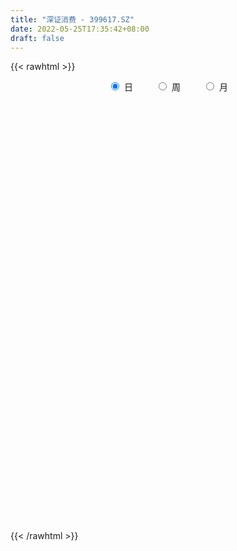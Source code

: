 ```yaml
---
title: "深证消费 - 399617.SZ"
date: 2022-05-25T17:35:42+08:00
draft: false
---
```

{{< rawhtml >}}
    <div style="text-align: center">
        <label style="padding: 1rem;"><input style="margin-right: .5rem" type="radio" name="period" value="D" checked onclick="period_change(this)">日</label>
        <label style="padding: 1rem;"><input style="margin-right: .5rem" type="radio" name="period" value="W" onclick="period_change(this)">周</label>
        <label style="padding: 1rem;"><input style="margin-right: .5rem" type="radio" name="period" value="M" onclick="period_change(this)">月</label>
    </div>
    <div id="chart" style="height: 700px;"></div> 
    <script type="text/javascript">
        const D_v = [3471939.0,3721989.0,2552338.0,2619531.0,3202835.0,3075956.0,4103612.0,3802051.0,2991132.0,3040491.0,2907724.0,3297407.0,4066907.0,4534739.0,3459066.0,3339691.0,3725078.0,3925796.0,3720608.0,3780596.0,3556061.0,3743497.0,3154505.0,4310751.0,4664092.0,5468517.0,4975933.0,4850862.0,3365765.0,3925684.0,6880947.0,4974371.0,3251195.0,3327898.0,4162448.0,4428216.0,4945961.0,4121505.0,4332960.0,3653828.0,4887240.0,4132125.0,4178487.0,4879267.0,3872721.0,5386620.0,3308811.0,3987083.0,3577972.0,5089042.0,5549930.0,5438327.0,5525748.0,6632057.0,6639461.0,8842769.0,6139996.0,4832535.0,6100839.0,4342157.0,7252984.0,7034325.0,5316548.0,4743785.0,4237894.0,4478133.0,4427509.0,3944735.0,3819689.0,4605435.0,3937526.0,3930924.0,4254869.0,3848846.0,2939126.0,4531288.0,4286510.0,5104655.0,4076872.0,5974309.0,5564276.0,3966032.0,4780653.0,4160912.0,4252980.0,4164955.0,3502675.0,3292725.0,7266093.0,6394911.0,3850088.0,4868492.0,6812964.0,9316939.0,6023095.0,6937902.0,5857565.0,8952312.0,8445649.0,6462651.0,6092648.0,5704566.0,8466955.0,7634431.0,10560206.0,7710561.0,5677853.0,4634508.0,5792832.0,4731450.0,6486031.0,5180436.0,6264151.0,7181096.0,7586070.0,9940850.0,10089893.0,7100822.0,5262138.0,5839917.0,4859647.0,4461561.0,5293953.0,7931053.0,5748451.0,4448538.0,3842318.0,4557293.0,4809059.0,4500173.0,6619655.0,3716557.0,3437473.0,3756967.0,4221706.0,3498079.0,3961844.0,5390082.0,4877115.0,5721827.0,5907578.0,6348291.0,5201123.0,5401148.0,3974875.0,3480367.0,4636181.0,3994996.0,4505239.0,3796093.0,5336922.0,6476350.0,5248551.0,5428075.0,4582325.0,4558789.0,3357235.0,4675056.0,8184908.0,7949619.0,5221997.0,5409343.0,6935081.0,5124374.0,5070588.0,4698517.0,4386054.0,3953162.0,3819889.0,3308889.0,4899250.0,4011104.0,3485412.0,3787245.0,3451417.0,3414695.0,3896889.0,4255867.0,3413386.0,6491082.0,6898670.0,5629737.0,5294996.0,4219702.0,3448398.0,3835972.0,3079981.0,3649999.0,3223084.0,4541377.0,5419193.0,3336925.0,2843399.0,5512513.0,4830800.0,3766713.0,4794940.0,4924766.0,5021284.0,5032110.0,3774113.0,4779039.0,4025942.0,4977521.0,4769339.0,4516822.0,3598144.0,4452798.0,4361853.0,3491802.0,3169965.0,5127990.0,5627542.0,6536392.0,5773579.0,4530571.0,4668260.0,4301158.0,4272107.0,3800780.0,6264475.0,4780156.0,4022991.0,4970684.0,4166647.0,5204998.0,6835569.0,6373870.0,6107038.0,4242941.0,5483227.0,5015540.0,5032863.0,4122050.0,6042270.0,4589688.0,3359914.0,3187706.0,3605639.0,4577306.0,3781603.0,3525265.0,5544683.0,3947262.0,3212227.0,3683892.0,4417248.0,5437100.0,4420582.0,4024719.0]
const D_histogram = [0.0,28.1170415954,38.9134072717,39.0669784281,50.8178436972,42.9486687069,40.6049904339,77.2203467069,83.1962239126,84.444852017,68.1631006314,45.6997296936,46.0702159068,37.1325451234,31.4568948729,39.3956125026,31.2385941758,-20.5199461127,-52.5170490604,-68.7345333516,-107.3784504573,-138.88569219,-169.5519065049,-177.7819923282,-190.2948293733,-203.3418387365,-187.941750512,-177.9444420984,-162.1350824014,-114.3106199984,-46.323784424,-27.364518107,-3.5247096885,6.7996521066,-15.3849953174,-31.8573392636,-37.5943589787,-35.0083984636,-57.2109177892,-87.9278145369,-84.2563929969,-63.2108512822,-50.5507079951,-25.0727941215,-21.67693498,-19.7704079789,-12.8777787593,-12.7667741169,-21.3244908223,-46.9114077456,-107.0658669207,-175.0872172439,-211.759947148,-226.0657078208,-245.0374570021,-192.9571272129,-129.7250452665,-90.2048479839,-67.8293106947,-43.8945217704,15.4486951336,99.1376611215,142.8242155293,150.7427768852,156.1692653585,160.516701654,124.1093047065,100.9061281199,73.569524143,17.8069706164,1.2340249173,11.1988220757,33.0911226622,21.3390977936,12.1921545752,11.7536389198,4.6753507311,32.9426211313,36.469054088,58.4822295881,95.3366762753,120.6340445042,120.717081816,115.9463592597,118.5553843861,104.3196296845,81.8059104832,48.1210199855,41.0263502398,57.9544227408,37.9701762163,37.9714170123,58.2827757747,128.5551082431,162.8263316838,182.735765829,197.9994755127,228.8957107232,232.2146764165,216.7260815294,221.4883530612,199.0530981358,160.1509941835,94.7987685543,85.1836865373,64.6848723109,39.4696225229,23.0609973347,4.1974623959,-20.1104904123,-47.832463754,-60.8940988533,-50.9359716213,-46.2975059589,-47.7971484125,-40.1962516229,-8.4224501784,-1.2083310198,-4.0702420339,-17.2287814289,-44.9736255926,-56.6822741323,-65.0632632142,-62.7589454859,-45.5688937164,-41.2252333673,-38.8670868534,-33.2002319355,-28.058089086,-29.4874393767,-25.6449348925,-27.1807538388,-33.0038570103,-30.1508137019,-50.3212053803,-58.1582655655,-48.128862365,-7.9434149029,4.5493180184,12.7854011986,43.9166547647,71.4718745288,77.9183188521,78.0752247492,74.8819049423,52.4902425304,27.1346101505,-11.3202723869,-39.415360104,-56.4410389248,-50.9278862967,-21.6269856929,9.2953917545,23.3048512736,29.8286774011,-7.7744422513,-23.9996088446,-32.2938873881,-13.8612606153,-2.2537574737,-10.9754864992,-34.7250017171,-34.3427365388,-58.611104645,-63.8560876394,-99.2117459562,-124.810891057,-129.8057823393,-115.3690773097,-112.5736562746,-83.45973433,-66.7741189846,-58.3997700748,-79.30355068,-75.0618906289,-87.660409518,-91.4663988677,-80.2511903206,-79.1311739892,-39.5583737511,2.1864505157,21.5701397381,28.2332793785,40.7233677913,45.7869014715,50.929737881,58.7563670545,59.8954296686,41.2747159326,24.1000120057,-18.1212385292,-32.2431019788,-36.1163550357,-6.3938733159,2.7477925804,-13.4560951637,-23.5910528516,-61.2619384137,-100.3388790393,-122.0720435487,-105.5220690058,-77.3436074112,-96.5140913894,-146.2277649052,-145.0394105398,-103.7860612398,-59.2915243972,-20.7852438482,10.0247374656,38.8955885289,45.7719881236,37.0412854216,20.3317221957,20.1434334721,44.8816525442,52.5106443857,71.0734332754,73.4731074311,60.4163171655,45.2956658015,29.1341144114,50.2385004808,48.2085663708,78.090982959,91.3818496383,108.2634900882,117.1101939375,116.4724188177,88.0681860169,68.475473458,17.5980068977,-13.3923996657,-5.4964161441,6.4118296418,7.5567975701,10.5273616905,-7.6832985394,-24.0664647806,-22.6215017108,-17.9168041415,-11.9862354671,-13.7473515564,-10.924963346,-8.8794756096,-11.9374398909,-22.94462511,-2.9861995547,10.2788292478,0.1653869421,0.5789031124]
const D_fast = [0.0,35.1463019943,55.6710194885,65.5913352519,90.0466614454,92.9146536318,100.7222229672,156.642665917,183.4175991008,205.7774402095,206.5364639817,195.4980254673,207.3860656572,207.7315311547,209.9201046224,227.7077253778,227.3603555949,170.4718287782,125.3454635654,91.9443459363,26.4558162163,-39.772848564,-112.827039505,-165.5026234104,-225.5891677988,-289.4716368461,-321.0569862496,-355.5457883606,-380.270199264,-361.0233918605,-304.6175023922,-292.4993656019,-269.5407346056,-257.5164597838,-283.5473560371,-307.9840347992,-323.119644259,-329.2857833598,-365.7910321328,-418.4898825146,-435.8825592238,-430.6397303297,-430.6172640413,-411.4075486981,-413.4309233016,-416.4669982952,-412.7938137655,-415.8745026522,-429.7633420632,-467.078110923,-553.9990368282,-665.7921914625,-755.4049081535,-826.2270957816,-906.4582092134,-902.6171612274,-871.8163405976,-854.847355311,-849.4291456954,-836.4679872138,-773.2625965263,-664.7892152581,-585.396606968,-539.7923513907,-495.3235465778,-450.8469348688,-456.2270056396,-454.2036501964,-463.1478731374,-514.4586840099,-530.7231234797,-517.9586208024,-487.7935395504,-494.2107899706,-500.3096945452,-497.8098004706,-503.7192509766,-467.2163252936,-454.5726288149,-417.9388959177,-357.2502801617,-301.7944008068,-271.5320930409,-247.3162257823,-215.0683545593,-203.2242018398,-205.2864434204,-226.9410789217,-223.7791611074,-192.3624829212,-202.8541853916,-193.3600903426,-158.4780376364,-56.0669281073,18.9108782544,84.5042538568,149.2678324187,237.38799531,298.7606301074,337.4535556027,397.5879153998,424.9159350084,426.0515796019,384.3990461113,396.0798857285,391.7522895799,376.4044454226,365.7610695681,347.9469002283,318.6113248171,278.9312355368,250.6460757242,247.8702100509,240.9342992236,227.4853696668,225.0372035507,254.7053924506,261.6174288542,257.7379573317,240.2722225794,201.2839720176,175.4047549448,150.7579500594,137.3725314162,143.1703597566,137.2077117639,129.8490865644,127.2158834985,125.3435040765,116.5422939416,113.9735647027,105.6425572966,91.5684898726,86.8838297555,54.133136732,31.7565101555,29.7536977646,67.953291501,81.5833539269,93.0157874068,135.1262046641,180.5493930604,206.4754170967,226.1511291811,241.6782856098,232.4091838304,213.8372039881,172.552253354,134.603325611,103.4673870589,96.2485681129,120.1427222935,153.3889476795,173.2246200169,187.2056154948,147.6588852795,125.4338164751,109.0660660845,124.0333777035,135.0774414767,123.6118408263,91.1810751792,82.9776562228,44.0565119553,22.8475070511,-37.3110877548,-94.1129556198,-131.559292487,-145.9648567848,-171.3128498183,-163.0638614563,-163.0717758569,-169.2973694659,-210.0270377411,-224.5508503471,-259.0644716157,-285.7370606824,-294.5846497155,-313.2474268813,-283.564220081,-241.2727831853,-216.4965590284,-202.7750995433,-180.1041691827,-163.5939101346,-145.7186392549,-123.2029183178,-107.0899982865,-115.3920330393,-126.5417339649,-173.293294132,-195.4759330763,-208.3782748922,-180.2542615013,-170.42564746,-189.993558995,-206.0262798957,-259.0126500613,-323.1743104467,-375.4254858433,-385.2560285519,-376.4134688101,-419.7124756357,-505.9830903778,-541.0545886472,-525.7477546572,-496.076098914,-462.7661293269,-429.4499636468,-390.8552154512,-372.5358188256,-372.0062001722,-383.6328328493,-378.7852632048,-342.8266309966,-322.0699780587,-285.7388308502,-264.9708798367,-262.9235908109,-266.7203257245,-275.5983485118,-241.9343373222,-231.9121298395,-182.5069675116,-146.3706384226,-102.4231254507,-64.2988731171,-35.8185435324,-42.205729829,-44.6795740234,-91.1575388593,-125.4960453391,-118.9741658536,-105.4629626572,-102.4287953363,-96.8263907933,-116.957875658,-139.3576580944,-143.5680704523,-143.3425739184,-140.4085641107,-145.6065180892,-145.5153707152,-145.6897518813,-151.7320761352,-168.4754176318,-149.2635419653,-133.4288058508,-143.500901421,-142.9426594726]
const D_slow = [0.0,7.0292603989,16.7576122168,26.5243568238,39.2288177481,49.9659849248,60.1172325333,79.4223192101,100.2213751882,121.3325881925,138.3733633503,149.7982957737,161.3158497504,170.5989860313,178.4632097495,188.3121128752,196.1217614191,190.9917748909,177.8625126258,160.6788792879,133.8342666736,99.1128436261,56.7248669999,12.2793689178,-35.2943384255,-86.1297981096,-133.1152357376,-177.6013462622,-218.1351168626,-246.7127718622,-258.2937179682,-265.1348474949,-266.0160249171,-264.3161118904,-268.1623607197,-276.1266955356,-285.5252852803,-294.2773848962,-308.5801143435,-330.5620679777,-351.626166227,-367.4288790475,-380.0665560463,-386.3347545766,-391.7539883216,-396.6965903163,-399.9160350062,-403.1077285354,-408.438851241,-420.1667031774,-446.9331699075,-490.7049742185,-543.6449610055,-600.1613879607,-661.4207522113,-709.6600340145,-742.0912953311,-764.6425073271,-781.5998350008,-792.5734654434,-788.71129166,-763.9268763796,-728.2208224973,-690.535128276,-651.4928119363,-611.3636365228,-580.3363103462,-555.1097783162,-536.7173972805,-532.2656546264,-531.957148397,-529.1574428781,-520.8846622126,-515.5498877642,-512.5018491204,-509.5634393904,-508.3946017077,-500.1589464248,-491.0416829028,-476.4211255058,-452.586956437,-422.4284453109,-392.2491748569,-363.262585042,-333.6237389455,-307.5438315243,-287.0923539035,-275.0620989072,-264.8055113472,-250.316905662,-240.8243616079,-231.3315073549,-216.7608134112,-184.6220363504,-143.9154534294,-98.2315119722,-48.731643094,8.4922845868,66.5459536909,120.7274740733,176.0995623386,225.8628368725,265.9005854184,289.600277557,310.8961991913,327.067417269,336.9348228997,342.7000722334,343.7494378324,338.7218152293,326.7636992908,311.5401745775,298.8061816722,287.2318051825,275.2825180793,265.2334551736,263.127842629,262.8257598741,261.8081993656,257.5010040083,246.2575976102,232.0870290771,215.8212132736,200.1314769021,188.739253473,178.4329451312,168.7161734178,160.4161154339,153.4015931625,146.0297333183,139.6184995952,132.8233111355,124.5723468829,117.0346434574,104.4543421123,89.9147757209,77.8825601297,75.8967064039,77.0340359085,80.2303862082,91.2095498994,109.0775185316,128.5570982446,148.0759044319,166.7963806675,179.9189413001,186.7025938377,183.8725257409,174.0186857149,159.9084259837,147.1764544096,141.7697079863,144.093555925,149.9197687434,157.3769380936,155.4333275308,149.4334253197,141.3599534726,137.8946383188,137.3311989504,134.5873273256,125.9060768963,117.3203927616,102.6676166003,86.7035946905,61.9006582014,30.6979354372,-1.7535101476,-30.5957794751,-58.7391935437,-79.6041271262,-96.2976568724,-110.8975993911,-130.7234870611,-149.4889597183,-171.4040620978,-194.2706618147,-214.3334593948,-234.1162528921,-244.0058463299,-243.459233701,-238.0666987665,-231.0083789219,-220.827536974,-209.3808116061,-196.6483771359,-181.9592853723,-166.9854279551,-156.666748972,-150.6417459705,-155.1720556028,-163.2328310975,-172.2619198565,-173.8603881854,-173.1734400403,-176.5374638313,-182.4352270442,-197.7507116476,-222.8354314074,-253.3534422946,-279.7339595461,-299.0698613989,-323.1983842462,-359.7553254725,-396.0151781075,-421.9616934174,-436.7845745167,-441.9808854788,-439.4747011124,-429.7508039801,-418.3078069492,-409.0474855938,-403.9645550449,-398.9286966769,-387.7082835408,-374.5806224444,-356.8122641256,-338.4439872678,-323.3399079764,-312.015991526,-304.7324629232,-292.172837803,-280.1206962103,-260.5979504705,-237.7524880609,-210.6866155389,-181.4090670545,-152.2909623501,-130.2739158459,-113.1550474814,-108.755545757,-112.1036456734,-113.4777497094,-111.874792299,-109.9855929064,-107.3537524838,-109.2745771187,-115.2911933138,-120.9465687415,-125.4257697769,-128.4223286436,-131.8591665328,-134.5904073692,-136.8102762716,-139.7946362444,-145.5307925219,-146.2773424105,-143.7076350986,-143.6662883631,-143.521562585]
const D_data = [['2021-05-14', 17889.3381, 18140.6415, 17810.9917, 18310.9393],['2021-05-17', 18207.4615, 18581.2255, 18207.4615, 18717.075],['2021-05-18', 18574.9503, 18498.3515, 18316.6065, 18632.3454],['2021-05-19', 18429.5176, 18429.0807, 18286.36, 18574.5447],['2021-05-20', 18408.1244, 18647.5842, 18408.1244, 18683.1671],['2021-05-21', 18651.5592, 18456.2141, 18383.758, 18813.8719],['2021-05-24', 18565.8165, 18539.1933, 18176.5727, 18611.5731],['2021-05-25', 18537.6561, 19177.9034, 18430.8254, 19187.7862],['2021-05-26', 19153.3867, 18986.7052, 18850.4077, 19183.8548],['2021-05-27', 18967.3126, 19030.2362, 18700.9378, 19287.6927],['2021-05-28', 19051.6512, 18849.5423, 18750.97, 19083.0181],['2021-05-31', 18729.4878, 18733.2181, 18422.9966, 18733.2181],['2021-06-01', 18761.2995, 19018.5847, 18557.6676, 19035.2109],['2021-06-02', 18979.9741, 18935.7844, 18851.2752, 19109.0625],['2021-06-03', 18902.608, 18989.5027, 18817.8344, 19339.7335],['2021-06-04', 18868.9193, 19220.9769, 18810.3847, 19344.2722],['2021-06-07', 19188.1284, 19074.4522, 18872.8823, 19256.0614],['2021-06-08', 19078.0504, 18397.2056, 18186.5298, 19078.0504],['2021-06-09', 18293.1777, 18414.5941, 18108.0206, 18583.9537],['2021-06-10', 18398.8145, 18456.9991, 18299.8508, 18579.1741],['2021-06-11', 18302.8502, 17977.2352, 17908.2658, 18305.598],['2021-06-15', 17888.5685, 17793.9819, 17434.044, 17908.7701],['2021-06-16', 17823.2723, 17522.9737, 17477.8018, 17855.0439],['2021-06-17', 17494.5271, 17564.026, 17428.8935, 17760.4131],['2021-06-18', 17563.6655, 17304.5045, 17120.1335, 17563.6655],['2021-06-21', 17242.6823, 17061.6008, 16920.8262, 17350.2824],['2021-06-22', 17143.1206, 17251.7199, 16997.8488, 17258.7045],['2021-06-23', 17256.0472, 17083.7261, 16967.4592, 17299.6084],['2021-06-24', 17052.4028, 17061.725, 16823.2729, 17163.986],['2021-06-25', 17052.4347, 17491.5022, 16974.3542, 17525.0701],['2021-06-28', 17635.4233, 17957.9844, 17635.4233, 17975.6936],['2021-06-29', 17910.7466, 17512.3907, 17438.7285, 17910.7466],['2021-06-30', 17499.2017, 17639.3905, 17479.6169, 17755.6643],['2021-07-01', 17629.4283, 17526.131, 17346.3284, 17629.4283],['2021-07-02', 17393.4973, 17044.9315, 16992.6455, 17406.1963],['2021-07-05', 16964.9297, 16953.7541, 16780.8937, 17145.1898],['2021-07-06', 17003.0146, 16960.0238, 16566.616, 17015.6579],['2021-07-07', 16961.4677, 16985.2202, 16886.8821, 17099.8022],['2021-07-08', 16966.0807, 16541.1203, 16496.3154, 16969.7818],['2021-07-09', 16527.9841, 16186.7804, 16056.8713, 16527.9841],['2021-07-12', 16213.3465, 16426.5445, 15902.8373, 16502.3372],['2021-07-13', 16489.6646, 16600.8191, 16469.9202, 16750.7787],['2021-07-14', 16513.0139, 16488.0887, 16356.8421, 16633.7531],['2021-07-15', 16550.7718, 16667.1588, 16456.6909, 16688.5443],['2021-07-16', 16794.1941, 16394.355, 16361.6956, 16800.658],['2021-07-19', 16275.1773, 16317.1065, 16064.6505, 16337.9225],['2021-07-20', 16278.4423, 16333.4758, 16221.2928, 16428.8417],['2021-07-21', 16367.4031, 16199.8107, 16128.3204, 16539.3209],['2021-07-22', 16234.2657, 15996.5503, 15957.3082, 16259.4956],['2021-07-23', 15929.858, 15603.7965, 15507.7265, 15929.858],['2021-07-26', 15497.9129, 14813.9395, 14617.5659, 15497.9129],['2021-07-27', 14800.8629, 14187.0774, 14185.9474, 14881.4588],['2021-07-28', 14069.7945, 14066.5733, 13613.7227, 14133.0489],['2021-07-29', 14362.72, 13950.9765, 13865.2109, 14410.4384],['2021-07-30', 13836.2332, 13522.7648, 13349.0275, 13836.2332],['2021-08-02', 13319.0653, 14229.4052, 13151.9907, 14288.0837],['2021-08-03', 14115.9492, 14448.8456, 14000.7379, 14493.3818],['2021-08-04', 14417.1458, 14234.5107, 14156.0751, 14429.1966],['2021-08-05', 13997.8319, 14013.6511, 13885.371, 14339.1289],['2021-08-06', 13988.3741, 14001.5669, 13791.7641, 14075.7834],['2021-08-09', 13959.9529, 14547.0991, 13958.0717, 14643.7122],['2021-08-10', 14580.1009, 15175.6571, 14396.082, 15213.5417],['2021-08-11', 15014.9702, 15010.5667, 14899.2677, 15273.4539],['2021-08-12', 15054.7682, 14718.8717, 14681.7658, 15127.1195],['2021-08-13', 14705.3276, 14751.3078, 14599.3377, 14834.3922],['2021-08-16', 14713.8962, 14801.3462, 14625.7089, 14859.3158],['2021-08-17', 14761.5255, 14232.6726, 14211.6571, 14764.1771],['2021-08-18', 14188.2667, 14245.7015, 13954.7679, 14322.6972],['2021-08-19', 14212.5992, 14048.8208, 14006.4688, 14386.8414],['2021-08-20', 13732.983, 13427.2842, 13288.1279, 13787.5707],['2021-08-23', 13428.8212, 13653.8492, 13357.9431, 13749.7205],['2021-08-24', 13717.088, 13897.7838, 13591.4556, 13974.7997],['2021-08-25', 13917.0296, 14076.5649, 13917.0296, 14205.1569],['2021-08-26', 14037.1814, 13630.1711, 13590.7511, 14037.1814],['2021-08-27', 13579.0313, 13546.142, 13495.818, 13877.908],['2021-08-30', 13619.8314, 13565.9071, 13306.8141, 13723.8243],['2021-08-31', 13558.3916, 13396.1597, 13278.577, 13734.6501],['2021-09-01', 13348.5021, 13839.8293, 13102.2861, 13977.4947],['2021-09-02', 13827.6007, 13573.071, 13519.0723, 13834.7276],['2021-09-03', 13481.8756, 13843.1829, 13304.0236, 13867.7989],['2021-09-06', 13729.6839, 14184.4569, 13683.621, 14304.169],['2021-09-07', 14139.8317, 14232.5513, 14042.4144, 14275.1345],['2021-09-08', 14218.4843, 14024.1415, 13964.7348, 14257.8806],['2021-09-09', 13996.6966, 13991.6953, 13881.1693, 14076.2502],['2021-09-10', 13977.9008, 14122.7801, 13919.4642, 14227.6429],['2021-09-13', 14049.3896, 13923.8108, 13821.2438, 14137.6437],['2021-09-14', 13965.3595, 13752.6006, 13727.2528, 14041.4725],['2021-09-15', 13672.6594, 13472.0718, 13402.37, 13678.3389],['2021-09-16', 13407.1752, 13691.968, 13363.8012, 13885.4744],['2021-09-17', 13655.6146, 14022.7755, 13515.7363, 14130.8048],['2021-09-22', 13773.5955, 13555.2175, 13501.4266, 13794.9483],['2021-09-23', 13576.2214, 13748.2971, 13527.235, 13829.6483],['2021-09-24', 13683.3039, 14064.7001, 13655.7381, 14193.4661],['2021-09-27', 14284.8556, 14983.2652, 14284.8556, 15058.4155],['2021-09-28', 14886.2963, 14909.3326, 14541.1676, 15015.3666],['2021-09-29', 14845.1805, 14997.9048, 14558.4916, 15111.0249],['2021-09-30', 14937.8576, 15177.6139, 14937.8576, 15395.3153],['2021-10-08', 15210.8191, 15667.5162, 15064.8532, 15952.1926],['2021-10-11', 15727.1455, 15605.3127, 15451.3925, 15955.6533],['2021-10-12', 15545.6318, 15530.2693, 15316.2594, 15684.0084],['2021-10-13', 15542.6404, 15952.2843, 15404.3853, 16075.3861],['2021-10-14', 15865.1312, 15761.0535, 15602.1274, 16060.079],['2021-10-15', 15468.4029, 15567.5917, 15454.1863, 15899.2755],['2021-10-18', 15307.4877, 15095.1583, 14838.8286, 15307.4877],['2021-10-19', 14977.9898, 15705.5875, 14977.9898, 15745.6101],['2021-10-20', 15765.9555, 15593.1983, 15484.9162, 15863.8693],['2021-10-21', 15600.166, 15499.2699, 15371.1074, 15698.6735],['2021-10-22', 15531.6231, 15570.3574, 15397.7038, 15722.4441],['2021-10-25', 15737.0175, 15503.8288, 15430.1596, 15755.2742],['2021-10-26', 15426.3692, 15360.7537, 15278.564, 15540.9298],['2021-10-27', 15290.543, 15196.9686, 15089.9608, 15391.9956],['2021-10-28', 15161.5246, 15271.9564, 15088.005, 15470.8404],['2021-10-29', 15311.4259, 15550.7662, 15311.4259, 15635.0653],['2021-11-01', 15142.7876, 15526.4926, 14944.2859, 15608.7373],['2021-11-02', 15417.1745, 15460.4404, 15263.3626, 15568.4647],['2021-11-03', 15478.0883, 15594.3365, 15421.2175, 15794.6693],['2021-11-04', 15632.3446, 16022.4411, 15568.6825, 16153.6257],['2021-11-05', 16068.3868, 15854.0909, 15830.3577, 16118.285],['2021-11-08', 15822.6051, 15774.9468, 15707.3235, 15874.4414],['2021-11-09', 15748.2044, 15630.923, 15571.0202, 15896.9232],['2021-11-10', 15636.0684, 15348.0405, 15256.5557, 15652.1241],['2021-11-11', 15354.4895, 15435.3012, 15274.203, 15515.5501],['2021-11-12', 15475.9162, 15405.5646, 15383.6067, 15582.8629],['2021-11-15', 15498.1605, 15501.3725, 15372.481, 15625.706],['2021-11-16', 15554.2899, 15725.141, 15514.5616, 15843.9651],['2021-11-17', 15649.3764, 15613.9049, 15487.8092, 15706.4856],['2021-11-18', 15572.6978, 15599.8221, 15458.8772, 15693.9269],['2021-11-19', 15536.0893, 15657.6351, 15527.8254, 15791.8692],['2021-11-22', 15649.0766, 15678.199, 15643.963, 15940.2488],['2021-11-23', 15634.6979, 15604.1652, 15572.6322, 15791.5305],['2021-11-24', 15643.7427, 15675.0537, 15627.2383, 15875.7122],['2021-11-25', 15737.8874, 15612.1291, 15597.8347, 15857.055],['2021-11-26', 15619.8615, 15532.6148, 15456.3783, 15631.0073],['2021-11-29', 15381.6882, 15625.1979, 15381.6882, 15630.7661],['2021-11-30', 15645.7179, 15273.0666, 15225.9066, 15649.4853],['2021-12-01', 15344.1582, 15321.9515, 15217.0475, 15396.3892],['2021-12-02', 15344.0592, 15521.1519, 15338.0381, 15576.0899],['2021-12-03', 15523.9744, 16023.9321, 15523.9744, 16054.7844],['2021-12-06', 16058.0487, 15829.3277, 15816.9491, 16058.0544],['2021-12-07', 15772.7962, 15850.4295, 15764.0014, 15989.129],['2021-12-08', 15873.7962, 16279.3188, 15811.7854, 16331.2225],['2021-12-09', 16326.4456, 16454.4502, 16278.4621, 16646.5025],['2021-12-10', 16338.1676, 16359.1236, 16250.0164, 16471.1408],['2021-12-13', 16490.3445, 16380.6386, 16368.5283, 16669.0803],['2021-12-14', 16304.3253, 16414.3463, 16238.3806, 16558.8861],['2021-12-15', 16363.0944, 16180.1781, 16136.3079, 16371.0065],['2021-12-16', 16140.8715, 16071.6022, 15762.979, 16168.1227],['2021-12-17', 16022.4545, 15767.0174, 15761.0829, 16038.6399],['2021-12-20', 15704.9553, 15721.428, 15704.9553, 15955.0895],['2021-12-21', 15739.1041, 15723.0585, 15581.0121, 15842.2047],['2021-12-22', 15752.5455, 15953.1459, 15708.7233, 15972.8305],['2021-12-23', 15996.7498, 16337.3251, 15976.4692, 16338.8034],['2021-12-24', 16313.2662, 16536.5788, 16290.8828, 16588.5017],['2021-12-27', 16549.4282, 16480.6204, 16360.3018, 16706.2928],['2021-12-28', 16489.179, 16485.8139, 16403.9949, 16623.6226],['2021-12-29', 16487.43, 15879.4977, 15874.0766, 16522.3409],['2021-12-30', 15887.0814, 16010.3901, 15855.0768, 16087.1393],['2021-12-31', 15987.7263, 16041.4097, 15833.3724, 16067.6703],['2022-01-04', 16054.2595, 16405.3712, 15925.0242, 16453.2458],['2022-01-05', 16354.0663, 16414.5351, 16313.3062, 16627.4229],['2022-01-06', 16322.7887, 16181.6339, 15998.6498, 16401.6665],['2022-01-07', 16149.9331, 15905.3585, 15864.4938, 16217.6963],['2022-01-10', 15798.6729, 16134.0651, 15682.1579, 16143.068],['2022-01-11', 16083.9783, 15738.584, 15709.4317, 16083.9783],['2022-01-12', 15777.7219, 15861.269, 15693.2231, 15889.9852],['2022-01-13', 15849.0174, 15318.7047, 15309.7144, 15894.6563],['2022-01-14', 15238.9217, 15192.1659, 15181.2278, 15452.9912],['2022-01-17', 15188.7695, 15267.1801, 14958.6483, 15277.9771],['2022-01-18', 15257.9231, 15435.5784, 15151.3496, 15459.4977],['2022-01-19', 15430.7662, 15238.4543, 15144.4955, 15433.968],['2022-01-20', 15226.5929, 15566.3415, 15209.5598, 15644.616],['2022-01-21', 15488.5035, 15461.9306, 15365.221, 15629.8062],['2022-01-24', 15336.298, 15360.6701, 15280.0453, 15580.8896],['2022-01-25', 15287.7665, 14887.0535, 14887.0535, 15366.1968],['2022-01-26', 14890.832, 15075.0068, 14784.311, 15112.2745],['2022-01-27', 15078.7999, 14752.9198, 14742.521, 15336.58],['2022-01-28', 14833.8133, 14720.5237, 14613.5858, 14988.2731],['2022-02-07', 14901.6599, 14830.7562, 14720.3172, 14966.2647],['2022-02-08', 14761.6581, 14641.6174, 14358.2418, 14768.2102],['2022-02-09', 14592.45, 15152.2631, 14592.45, 15187.3253],['2022-02-10', 15106.914, 15350.3758, 15069.1752, 15403.1412],['2022-02-11', 15296.8772, 15211.1336, 15178.7217, 15507.907],['2022-02-14', 15102.4476, 15108.8759, 15044.1363, 15289.5977],['2022-02-15', 15101.8624, 15229.34, 15029.7001, 15259.6924],['2022-02-16', 15242.1566, 15187.9178, 15107.5775, 15264.3343],['2022-02-17', 15163.5181, 15226.4722, 15041.3109, 15242.8674],['2022-02-18', 15137.0965, 15312.3452, 15090.7714, 15363.66],['2022-02-21', 15277.9462, 15275.5952, 15188.3417, 15480.0839],['2022-02-22', 15190.4015, 14997.9728, 14899.281, 15195.6171],['2022-02-23', 15032.148, 14923.2566, 14811.0772, 15088.4288],['2022-02-24', 14811.9444, 14428.621, 14283.7943, 14846.8352],['2022-02-25', 14553.7415, 14584.9567, 14502.1762, 14660.3983],['2022-02-28', 14563.6039, 14613.1567, 14415.0264, 14627.953],['2022-03-01', 14702.5487, 15062.6624, 14680.8213, 15066.7285],['2022-03-02', 14927.026, 14883.9025, 14794.8605, 14981.0037],['2022-03-03', 14885.0259, 14517.7272, 14509.3852, 14920.5252],['2022-03-04', 14401.3611, 14481.7885, 14370.4127, 14674.1546],['2022-03-07', 14429.9362, 13945.5984, 13876.2568, 14429.9362],['2022-03-08', 14070.8449, 13624.6862, 13590.159, 14180.4825],['2022-03-09', 13629.5308, 13553.6718, 13006.7991, 13865.1108],['2022-03-10', 13887.5017, 13889.9879, 13751.0732, 13975.0544],['2022-03-11', 13711.5687, 14042.3491, 13619.8003, 14060.9121],['2022-03-14', 13834.4787, 13358.9452, 13358.9452, 13834.4787],['2022-03-15', 13153.5172, 12642.7806, 12636.8967, 13252.051],['2022-03-16', 12837.8519, 12978.1517, 12287.9296, 13024.7908],['2022-03-17', 13148.8122, 13437.1925, 13115.2287, 13620.5386],['2022-03-18', 13345.3183, 13583.7061, 13302.8586, 13658.7576],['2022-03-21', 13691.8782, 13638.9843, 13502.3339, 13801.9211],['2022-03-22', 13630.7806, 13663.3653, 13571.7764, 13802.8646],['2022-03-23', 13689.0471, 13758.6157, 13599.2927, 13848.2561],['2022-03-24', 13652.2976, 13553.3704, 13492.9113, 13681.5544],['2022-03-25', 13597.6819, 13326.8675, 13316.2902, 13668.0167],['2022-03-28', 13171.4678, 13122.774, 12963.9606, 13227.0564],['2022-03-29', 13117.262, 13242.9272, 13111.4134, 13367.8836],['2022-03-30', 13281.1001, 13591.9721, 13248.085, 13591.9721],['2022-03-31', 13532.626, 13450.0312, 13382.5218, 13566.0368],['2022-04-01', 13436.7231, 13655.5981, 13394.0569, 13805.8327],['2022-04-06', 13565.0737, 13518.2956, 13463.6565, 13730.9757],['2022-04-07', 13431.8011, 13302.1359, 13255.9017, 13571.0243],['2022-04-08', 13323.6938, 13196.8733, 13113.5723, 13354.3229],['2022-04-11', 13136.191, 13084.7674, 13001.9471, 13224.2725],['2022-04-12', 13087.1858, 13554.5935, 13060.1338, 13557.7015],['2022-04-13', 13449.5189, 13315.0383, 13315.0383, 13586.6542],['2022-04-14', 13384.2617, 13802.8046, 13272.4787, 13898.9154],['2022-04-15', 13703.1616, 13744.4976, 13576.6432, 13879.7957],['2022-04-18', 13665.9795, 13919.5906, 13592.4878, 13921.9972],['2022-04-19', 13969.7443, 13951.2461, 13880.8306, 14159.3506],['2022-04-20', 13895.6202, 13924.6472, 13796.7942, 14186.2237],['2022-04-21', 13817.1729, 13559.7448, 13509.6484, 14045.3107],['2022-04-22', 13501.2022, 13585.4353, 13228.2673, 13697.8503],['2022-04-25', 13366.4338, 13020.7147, 13020.7147, 13591.6164],['2022-04-26', 13048.2615, 13033.7145, 12967.7761, 13367.4146],['2022-04-27', 12984.6966, 13434.7961, 12908.5714, 13435.9271],['2022-04-28', 13363.7011, 13523.1182, 13314.2042, 13577.5064],['2022-04-29', 13663.1989, 13413.3882, 13293.3149, 13694.5717],['2022-05-05', 13341.7676, 13439.1858, 13313.6101, 13684.4058],['2022-05-06', 13202.4313, 13117.9673, 13035.5834, 13209.8965],['2022-05-09', 12994.149, 13018.1817, 12861.1008, 13198.345],['2022-05-10', 12810.7981, 13165.4908, 12717.9185, 13183.5887],['2022-05-11', 13153.698, 13189.1601, 13109.3596, 13333.7413],['2022-05-12', 13129.3135, 13203.2478, 13040.4278, 13389.9544],['2022-05-13', 13283.0003, 13089.2132, 12988.9087, 13308.1288],['2022-05-16', 13173.2069, 13120.6062, 13019.3589, 13193.9569],['2022-05-17', 13121.1457, 13096.7371, 13037.837, 13198.7169],['2022-05-18', 13073.1914, 13001.8921, 12852.2455, 13080.5927],['2022-05-19', 12777.6378, 12829.6706, 12737.3209, 12871.1394],['2022-05-20', 12867.798, 13210.8808, 12860.2564, 13223.7902],['2022-05-23', 13183.8957, 13199.3691, 13113.7522, 13265.9061],['2022-05-24', 13196.8773, 12898.5272, 12892.7443, 13206.2168],['2022-05-25', 12877.4107, 12983.9474, 12769.668, 12991.6149]]
const W_v = [20103396.0,17515125.0,17406639.0,17930244.0,31244429.0,18522731.0,17795765.0,18139233.0,20956814.0,20989011.0,16789688.0,17984038.0,22600007.0,16733612.0,18178982.0,22645424.0,20413675.0,25561070.0,30429031.0,18738434.0,19778774.0,17266920.0,17517026.0,21650481.0,17006655.0,20602124.0,23497972.0,19471023.0,19135264.0,20169375.0,6820034.0,4128009.0,13912469.0,13492708.0,13020391.0,17804583.0,24037444.0,14614878.0,15207384.0,12976082.0,11667724.0,7793454.0,15894957.0,18845608.0,18072253.0,22516809.0,14963562.0,14183268.0,11495379.0,11356287.0,11712706.0,11303594.0,8771263.0,12411524.0,14557372.0,13920493.0,11095318.0,10327361.0,9076964.0,9366842.0,8775510.0,15346279.0,17179607.0,16875269.0,15656931.0,20382062.0,19815220.0,19429368.0,24034538.0,16985419.0,12414774.0,17561984.0,13541357.0,13394627.0,12269548.0,6257489.0,11168150.0,11444405.0,11113650.0,11375141.0,17103644.0,20966157.0,27123572.0,34117287.0,31688644.0,27434985.0,23926027.0,22173479.0,28311461.0,24517261.0,31728427.0,11859115.0,34308441.0,27971451.0,22778072.0,26931564.0,19757107.0,23272529.0,26610489.0,20993092.0,25461820.0,23377337.0,21353186.0,16612760.0,18994188.0,21429363.0,18185250.0,21670366.0,26799293.0,27431611.0,20986506.0,16577443.0,19346798.0,3408041.0,14326496.0,15574290.0,24341945.0,27150572.0,23973809.0,17036825.0,14134684.0,12100138.0,13248894.0,14648091.0,18285283.0,15474810.0,21247384.0,39972991.0,33972078.0,23164105.0,33514218.0,41929884.0,36274238.0,38613650.0,46429553.0,42071348.0,33127982.0,32690654.0,36561978.0,25477386.0,27613250.0,31901464.0,23615002.0,19863506.0,28514572.0,24551124.0,18006225.0,22791891.0,21201152.0,29639366.0,22370721.0,31372091.0,42564320.0,45757302.0,30702825.0,33777145.0,41872600.0,35350985.0,30851620.0,25670209.0,25131364.0,23567272.0,18773631.0,14802891.0,9363424.0,3363789.0,19034688.0,15546346.0,17884461.0,14684507.0,19972216.0,17522251.0,16837914.0,22468092.0,24628316.0,22804259.0,25003297.0,18622506.0,43297441.0,32620728.0,23559826.0,29466768.0,28144645.0,15248270.0,15926038.0,36155541.0,20330838.0,21256585.0,15768476.0,13579245.0,14072454.0,10628017.0,15013209.0,14699632.0,15967272.0,7192264.0,20074950.0,15172649.0,16845010.0,18697810.0,18708139.0,15872845.0,22586761.0,22596859.0,21482470.0,21949840.0,21349528.0,29785523.0,30258296.0,28585536.0,21275501.0,18911291.0,23973634.0,22724853.0,24621359.0,15531544.0,28135501.0,8952312.0,35172469.0,36217559.0,28454900.0,41898731.0,25717216.0,26527653.0,23082917.0,20828678.0,28055934.0,21487567.0,25363155.0,22601480.0,26765867.0,26214614.0,19992294.0,18035658.0,26688742.0,19879049.0,20170578.0,21748365.0,23531312.0,21887768.0,20604408.0,27136344.0,12374045.0,24204953.0,28764416.0,25695950.0,7949602.0,18677519.0,20805312.0,13882401.0]
const W_histogram = [0.0,-5.1692116239,0.8546531792,-3.9245295987,6.570008988,14.2312606886,18.0719750823,27.1539681869,20.5083374417,23.5423616504,27.6335833381,34.6004627454,60.0008536829,75.7465907754,98.0389463265,107.1000288341,121.4996289177,121.7170585229,92.2795547469,48.6793349646,23.8725119192,15.4972916562,27.7459417968,27.4391846802,45.1479480953,77.7913682389,75.780703297,78.8338450602,41.9423293608,-34.9524398325,-62.1647962157,-65.6079926769,-83.2760194745,-80.5148690796,-85.1868269741,-100.1278367685,-111.2470934242,-95.2691108558,-90.639836439,-85.466229753,-83.0438767421,-61.6249375277,-24.6695831757,14.1526397709,32.4812419676,53.0739854777,63.4798047144,57.6251498259,32.1877866257,-2.921625848,-51.3248335068,-45.6563462739,-49.5510115535,-47.3244301732,-78.0835292717,-96.1371954884,-138.0489185463,-150.6503625899,-150.0508568794,-143.5701326895,-140.8483569709,-103.405514846,-57.9482649541,-56.534965254,-62.3162857946,-79.7331826497,-71.8886314731,-71.1116874463,-52.486385109,-49.5395999986,-26.6821338511,0.1790922912,10.9614815218,4.768123779,8.9028460058,8.6818251771,19.5825746358,47.4250061843,67.4137617052,93.2515856105,147.1700665423,195.9174285094,246.1157933961,281.4182604301,308.2101694886,338.304924539,380.7277943633,407.6922914526,387.2806704184,355.2775775426,316.1185498567,281.3174768471,210.1978979419,162.3217125309,76.2982308529,42.4379714525,-25.4850869881,-47.0463692577,-51.2552615363,-50.6097733444,-19.2863159803,-2.3620574333,3.749401196,-13.3238533986,-29.6690884548,-71.3324981713,-79.6012182238,-84.334680756,-40.9296477051,-35.1413855422,-61.5498637518,-66.9347165251,-109.0019731154,-135.5065351759,-128.8681200094,-135.2119131424,-100.4209628617,-70.5528799422,-52.1972956018,-61.2855399873,-77.0031690766,-100.3817261553,-101.3264841643,-117.625618327,-112.8248280184,-110.5261015718,-63.9394557378,-9.6659603696,20.4069998163,-25.4273244632,-65.4193094723,-48.755984022,-6.0190497399,-6.6077797539,70.9400173855,63.4028677799,9.8046629453,-7.8495084755,13.4213002516,52.4319153371,61.7493098783,84.9343816071,87.5660078549,97.0904301851,75.1950142905,36.4864256084,25.3825936158,31.9999204422,16.4722677535,41.7423431045,55.8969201873,131.6288633853,245.7303084062,302.9660573756,294.390014897,321.5123270939,311.143721976,298.9712356825,287.8222183935,335.1460898921,302.0437261364,165.8888175268,37.4403272548,-94.7067640614,-177.235976911,-219.7228949441,-208.5910891385,-228.1300994896,-208.0110665484,-167.8799720362,-142.6978066857,-97.1397806307,-68.4817967976,-29.3018798417,-30.8671348549,-5.1962460305,7.1765809326,55.3991359574,191.6667683963,152.1686444235,104.3889067613,79.073107321,147.6886156661,276.2852547995,326.7055817094,156.6849354862,-9.330274575,-169.1105648629,-284.4671765659,-345.8874444362,-315.2898311454,-350.2322154733,-359.1129170438,-290.5560669072,-219.1631259826,-222.974693203,-202.180868288,-162.4523358345,-107.6060883669,-47.3114232913,-89.7314874038,-157.6623197548,-182.7965586058,-219.8053682494,-288.0819845663,-303.7087617387,-348.5227671698,-490.8421685646,-522.3341034965,-464.2294839344,-484.29815276,-459.1271579296,-394.502650661,-308.7512344374,-237.7747054528,-170.1799698629,-39.5124012979,84.1691054833,159.1550882715,205.8794729047,230.5446597895,260.1728594631,242.7842592848,240.9950755977,224.462765493,238.3780300939,260.1408879213,225.9107335991,244.7631941478,214.6285214835,177.7982556937,101.4649712098,66.8722561414,-4.4278960103,-16.3633607602,-15.2777071384,-58.9320821753,-88.3696065526,-128.6117508761,-174.4488586523,-208.1136346039,-194.5402741835,-201.8806703744,-157.2616329135,-127.1550895256,-108.2617784531,-105.0137999459,-94.4848773045,-70.1294318291,-60.4716046664]
const W_fast = [0.0,-6.4615145299,-0.2239864319,-5.9843016095,6.1527392241,17.3718060969,25.7305142611,41.6009994125,40.0824530277,49.0020676491,60.0016851712,75.6186802649,116.0192846231,150.7016694095,197.5037615422,233.3398512583,278.1143585714,308.7610528073,302.393437718,270.9630516769,252.1243566113,247.6234592624,266.8085948521,273.3616339056,302.3573843445,354.4486465478,371.3831574301,394.1447604584,367.7388270993,282.1059479478,239.3523925106,219.5071978803,181.020166214,163.6525993391,137.683934701,97.7109657145,58.7799357027,50.9406405572,32.9099558642,16.717005112,-1.6216110626,4.3910937699,35.1790523279,77.5394352172,103.9883479058,137.8495877854,164.1253582006,172.6769907687,155.2865742249,119.4467552892,58.2123392536,52.4667399181,36.1843217501,26.5797955871,-23.7001858293,-65.7881509181,-142.2121036126,-192.4761383036,-229.389346813,-258.8011557955,-291.2914693197,-279.7000059062,-248.7298222528,-261.4502638663,-282.8106558555,-320.160848373,-330.2884550647,-347.2894328994,-341.7857268394,-351.2238417287,-335.0369090439,-308.1309098289,-294.6081502179,-299.6094770159,-293.2490432876,-291.2996078221,-275.5032147044,-235.8045316098,-198.9623356627,-149.8116153547,-59.1006177874,38.6261013071,150.3534145429,256.0104466843,359.854898115,474.5258843001,612.1307027153,741.0182726677,817.4268192382,874.243120748,914.1137305263,949.6420267284,931.0719223086,923.7761650304,856.8272410656,833.5764745283,759.2821443407,725.9592697568,708.936562094,696.9296069498,723.4314853189,739.7652295075,746.8140384359,726.4098204916,702.6473133216,643.1507790623,614.9817544539,589.1646217327,622.3372428573,619.3401586347,577.5442144872,555.4256825826,486.1079327134,425.726736859,400.1481220231,360.0013506044,369.6870601698,381.9169231037,387.2231835436,362.8135541613,327.8451328029,279.3711441853,253.0947651353,207.3892263908,183.9838096948,158.6510107485,189.2527926481,241.1097979238,276.2845080638,224.0933526685,167.7465402913,172.2208697361,213.4530415833,211.2123666307,306.4951681166,314.808735456,263.6616963577,244.045147818,268.671281608,320.7898755277,345.5445975386,389.9632646692,414.4863928806,448.2834227571,445.1867604352,415.5997781552,410.8415945665,425.4589015034,414.0493157531,449.7549768803,477.8837840098,586.5229430542,762.0569651767,895.03422849,960.0556897356,1067.5560837059,1134.9734090821,1197.5437317092,1258.3502690186,1389.4606629902,1431.8692307686,1337.1865265406,1218.0981180824,1062.2743357509,935.4361286735,838.0184869043,797.0025204253,720.4309852019,688.547251506,686.7083530091,676.2160666881,697.4891475855,709.0266822192,740.8811292146,731.5990904878,755.9709178045,770.1378900008,832.2102290149,1016.3945535529,1014.938590686,993.2560797141,987.7085571041,1093.2462193657,1290.914172199,1423.0108945362,1292.1614821845,1123.8137034796,921.755771976,735.2823661315,587.3902371522,539.1653926566,416.6649544604,318.006023629,313.9238570388,330.5260164677,270.9707759466,241.2193837896,240.3348322844,268.2795576603,316.746366913,251.8934309497,144.5470186599,73.7136401575,-18.2465115485,-158.543624007,-250.097591614,-382.0422888376,-647.0722323736,-809.1476931796,-867.100444601,-1008.2436516167,-1097.8544462686,-1131.8556016653,-1123.291994051,-1111.7591414296,-1086.7093983054,-965.919930065,-821.1961469129,-706.4213920569,-608.2271391975,-525.9257873653,-431.2543728259,-387.9469081831,-329.4873229708,-289.9039417022,-216.3941695778,-129.5960897701,-107.3485606926,-27.3053016068,-3.7828439003,3.8364542334,-47.1305874481,-65.0052384811,-137.4123646355,-153.4386695753,-156.1724427382,-214.5598383189,-266.0897643344,-338.4848463769,-427.9341688161,-513.6273534188,-548.6890615443,-606.4996253287,-601.1959960962,-602.8782250896,-611.0503586305,-634.0558301097,-647.1481267944,-640.3250392763,-645.7851132803]
const W_slow = [0.0,-1.292302906,-1.0786396112,-2.0597720108,-0.4172697638,3.1405454083,7.6585391789,14.4470312256,19.574115586,25.4597059986,32.3681018331,41.0182175195,56.0184309402,74.9550786341,99.4648152157,126.2398224242,156.6147296537,187.0439942844,210.1138829711,222.2837167123,228.2518446921,232.1261676061,239.0626530553,245.9224492254,257.2094362492,276.6572783089,295.6024541332,315.3109153982,325.7964977384,317.0583877803,301.5171887264,285.1151905571,264.2961856885,244.1674684186,222.8707616751,197.838802483,170.0270291269,146.209751413,123.5497923032,102.183234865,81.4222656795,66.0160312976,59.8486355036,63.3867954463,71.5071059382,84.7756023077,100.6455534863,115.0518409427,123.0987875992,122.3683811372,109.5371727605,98.123086192,85.7353333036,73.9042257603,54.3833434424,30.3490445703,-4.1631850663,-41.8257757138,-79.3384899336,-115.231023106,-150.4431123487,-176.2944910602,-190.7815572987,-204.9152986123,-220.4943700609,-240.4276657233,-258.3998235916,-276.1777454532,-289.2993417304,-301.6842417301,-308.3547751928,-308.3100021201,-305.5696317396,-304.3776007949,-302.1518892934,-299.9814329992,-295.0857893402,-283.2295377941,-266.3760973678,-243.0632009652,-206.2706843296,-157.2913272023,-95.7623788533,-25.4078137457,51.6447286264,136.2209597612,231.402908352,333.3259812151,430.1461488197,518.9655432054,597.9951806696,668.3245498813,720.8740243668,761.4544524995,780.5290102127,791.1385030759,784.7672313288,773.0056390144,760.1918236303,747.5393802942,742.7178012992,742.1272869408,743.0646372398,739.7336738902,732.3164017765,714.4832772337,694.5829726777,673.4993024887,663.2668905624,654.4815441769,639.0940782389,622.3603991077,595.1099058288,561.2332720348,529.0162420325,495.2132637469,470.1080230315,452.4698030459,439.4204791455,424.0990941486,404.8483018795,379.7528703406,354.4212492996,325.0148447178,296.8086377132,269.1771123203,253.1922483858,250.7757582934,255.8775082475,249.5206771317,233.1658497636,220.9768537581,219.4720913232,217.8201463847,235.5551507311,251.405867676,253.8570334124,251.8946562935,255.2499813564,268.3579601907,283.7952876602,305.028883062,326.9203850257,351.192992572,369.9917461446,379.1133525468,385.4590009507,393.4589810613,397.5770479996,408.0126337758,421.9868638226,454.8940796689,516.3266567705,592.0681711144,665.6656748386,746.0437566121,823.8296871061,898.5724960267,970.5280506251,1054.3145730981,1129.8255046322,1171.2977090139,1180.6577908276,1156.9810998122,1112.6721055845,1057.7413818485,1005.5936095638,948.5610846914,896.5583180543,854.5883250453,818.9138733739,794.6289282162,777.5084790168,770.1830090564,762.4662253426,761.167163835,762.9613090682,776.8110930575,824.7277851566,862.7699462625,888.8671729528,908.6354497831,945.5576036996,1014.6289173995,1096.3053128268,1135.4765466984,1133.1439780546,1090.8663368389,1019.7495426974,933.2776815884,854.455223802,766.8971699337,677.1189406727,604.4799239459,549.6891424503,493.9454691496,443.4002520776,402.7871681189,375.8856460272,364.0577902044,341.6249183534,302.2093384147,256.5101987633,201.5588567009,129.5383605593,53.6111701247,-33.5195216678,-156.2300638089,-286.8135896831,-402.8709606667,-523.9454988567,-638.7272883391,-737.3529510043,-814.5407596136,-873.9844359768,-916.5294284426,-926.407528767,-905.3652523962,-865.5764803284,-814.1066121022,-756.4704471548,-691.427232289,-630.7311674678,-570.4823985684,-514.3667071952,-454.7721996717,-389.7369776914,-333.2592942916,-272.0684957547,-218.4113653838,-173.9618014604,-148.5955586579,-131.8774946226,-132.9844686251,-137.0753088152,-140.8947355998,-155.6277561436,-177.7201577818,-209.8730955008,-253.4853101638,-305.5137188148,-354.1487873607,-404.6189549543,-443.9343631827,-475.7231355641,-502.7885801774,-529.0420301638,-552.6632494899,-570.1956074472,-585.3135086138]
const W_data = [['2017-07-14', 7366.3922, 7267.3741, 7233.6561, 7446.1428],['2017-07-21', 7244.2862, 7186.3744, 6943.2254, 7244.4293],['2017-07-28', 7179.9377, 7327.1045, 7100.9125, 7334.0064],['2017-08-04', 7333.579, 7193.6014, 7188.3629, 7421.6592],['2017-08-11', 7195.1145, 7401.4675, 7185.6047, 7623.1126],['2017-08-18', 7399.0697, 7423.7824, 7390.4445, 7535.1223],['2017-08-25', 7425.4586, 7420.8592, 7354.9676, 7473.8456],['2017-09-01', 7441.459, 7541.3884, 7441.459, 7586.3175],['2017-09-08', 7534.7679, 7372.4245, 7350.4, 7539.6449],['2017-09-15', 7354.0255, 7504.8786, 7334.1591, 7534.4432],['2017-09-22', 7518.7125, 7562.1636, 7515.7323, 7658.4845],['2017-09-29', 7564.7943, 7658.4735, 7558.4424, 7746.3837],['2017-10-13', 7746.3652, 8022.3454, 7693.5665, 8084.1014],['2017-10-20', 8013.7575, 8076.8964, 7875.8862, 8184.8002],['2017-10-27', 8079.2689, 8344.4923, 8047.6808, 8382.8412],['2017-11-03', 8301.2423, 8362.2747, 8159.4327, 8442.5196],['2017-11-10', 8365.4464, 8604.9278, 8303.3127, 8624.0203],['2017-11-17', 8616.0889, 8589.087, 8374.1404, 8708.8453],['2017-11-24', 8499.5756, 8252.3788, 8093.4825, 8864.1338],['2017-12-01', 8205.885, 7964.1146, 7865.2473, 8213.0382],['2017-12-08', 7958.5718, 8075.3584, 7918.0287, 8169.4502],['2017-12-15', 8086.8112, 8239.9771, 8086.8112, 8378.1966],['2017-12-22', 8300.5219, 8560.0565, 8278.502, 8656.8201],['2017-12-29', 8586.6092, 8491.8936, 8374.9711, 8646.6918],['2018-01-05', 8528.4766, 8830.0675, 8429.2212, 8842.9051],['2018-01-12', 8845.3558, 9241.4829, 8845.3558, 9254.6977],['2018-01-19', 9239.3672, 8992.794, 8961.2168, 9398.8337],['2018-01-26', 9036.0361, 9164.8606, 9036.0361, 9310.0751],['2018-02-02', 9173.1628, 8666.5983, 8499.4827, 9178.1307],['2018-02-09', 8514.1474, 7905.0071, 7736.9915, 8567.1744],['2018-02-14', 7947.7242, 8250.3988, 7947.7242, 8252.0638],['2018-02-23', 8324.6977, 8455.7193, 8324.5313, 8503.3933],['2018-03-02', 8482.7107, 8199.5232, 8103.9278, 8506.013],['2018-03-09', 8204.5975, 8385.666, 7977.2362, 8389.3412],['2018-03-16', 8425.3721, 8254.0835, 8214.0859, 8431.317],['2018-03-23', 8262.2496, 8027.7123, 7828.1941, 8290.4358],['2018-03-30', 7975.4523, 7946.2344, 7719.9498, 7993.6099],['2018-04-04', 7996.4141, 8238.7187, 7928.998, 8297.6587],['2018-04-13', 8231.2727, 8096.9615, 8076.0712, 8295.6804],['2018-04-20', 8100.7949, 8075.7598, 7853.055, 8186.3517],['2018-04-27', 8070.2471, 8007.2982, 7923.0762, 8214.3549],['2018-05-04', 8052.5608, 8262.5515, 7996.3515, 8286.4326],['2018-05-11', 8274.0295, 8590.0745, 8270.0001, 8712.2478],['2018-05-18', 8617.0638, 8823.736, 8599.9433, 8925.3656],['2018-05-25', 8798.6224, 8750.3296, 8634.3064, 8911.1907],['2018-06-01', 8772.4627, 8929.8938, 8694.9005, 9109.776],['2018-06-08', 8932.6482, 8946.4064, 8822.683, 9180.0089],['2018-06-15', 8938.2411, 8818.9881, 8792.4009, 9153.2028],['2018-06-22', 8765.5901, 8541.6657, 8391.2842, 8817.8789],['2018-06-29', 8597.0609, 8285.3705, 8025.3944, 8703.0204],['2018-07-06', 8292.4774, 7886.8154, 7698.0307, 8423.2868],['2018-07-13', 7953.8789, 8424.5157, 7925.7014, 8438.7151],['2018-07-20', 8399.3253, 8284.3292, 8169.2356, 8472.2737],['2018-07-27', 8248.0888, 8329.0154, 8166.3344, 8434.1133],['2018-08-03', 8333.4178, 7796.8472, 7796.8472, 8346.2552],['2018-08-10', 7735.1973, 7759.68, 7402.0346, 7826.2806],['2018-08-17', 7698.6388, 7205.6168, 7190.2006, 7771.9549],['2018-08-24', 7171.1301, 7305.7976, 7021.1675, 7420.1464],['2018-08-31', 7329.7572, 7309.2322, 7246.1969, 7584.6126],['2018-09-07', 7267.5889, 7270.3047, 7125.9974, 7387.5288],['2018-09-14', 7272.9974, 7114.9098, 6965.6525, 7287.1872],['2018-09-21', 7083.3522, 7537.7053, 7034.395, 7544.4693],['2018-09-28', 7499.576, 7772.1368, 7475.2042, 7841.6816],['2018-10-12', 7617.3689, 7272.9727, 7064.5301, 7644.9047],['2018-10-19', 7284.3392, 7092.7878, 6815.8749, 7307.2351],['2018-10-26', 7201.2157, 6793.9645, 6741.4823, 7496.2145],['2018-11-02', 6645.2277, 6988.1027, 6252.4073, 6992.8023],['2018-11-09', 6947.8328, 6827.2668, 6826.0981, 6995.8936],['2018-11-16', 6800.2882, 7013.6208, 6726.9832, 7101.5542],['2018-11-23', 7000.8068, 6792.4265, 6772.5316, 7061.8126],['2018-11-30', 6803.1554, 7037.8622, 6722.3715, 7039.754],['2018-12-07', 7157.8308, 7168.3069, 7089.0135, 7450.1311],['2018-12-14', 7097.602, 7029.5503, 7029.5503, 7229.1908],['2018-12-21', 6981.1997, 6791.9554, 6740.1844, 7015.1519],['2018-12-28', 6764.027, 6878.0068, 6729.6197, 6944.2418],['2019-01-04', 6911.9753, 6798.0831, 6590.7886, 6921.4924],['2019-01-11', 6833.6548, 6935.3417, 6804.5047, 7026.7741],['2019-01-18', 6922.8798, 7238.4923, 6853.624, 7247.0889],['2019-01-25', 7265.7701, 7276.7514, 7160.6751, 7384.7357],['2019-02-01', 7325.7075, 7502.6246, 7259.1051, 7505.2183],['2019-02-15', 7518.4717, 8135.6198, 7497.7678, 8226.6805],['2019-02-22', 8176.037, 8461.3395, 8176.037, 8620.8154],['2019-03-01', 8459.313, 8907.6232, 8366.8742, 8909.1999],['2019-03-08', 9063.049, 9156.2668, 8937.4769, 9497.0333],['2019-03-15', 9277.9243, 9456.9011, 9120.6629, 9862.0143],['2019-03-22', 9604.6491, 9925.8908, 9604.6491, 10121.1839],['2019-03-29', 9715.8714, 10592.422, 9691.4663, 10690.3313],['2019-04-04', 10609.7211, 10944.0911, 10581.0332, 10990.907],['2019-04-12', 11154.8309, 10741.9265, 10529.8374, 11178.9226],['2019-04-19', 10887.2805, 10820.4936, 10336.4063, 11063.7395],['2019-04-26', 10844.2144, 10887.1748, 10752.6923, 11298.0926],['2019-04-30', 10818.793, 11071.5487, 10668.3467, 11104.6808],['2019-05-10', 10687.3843, 10625.4837, 9919.4364, 10808.1519],['2019-05-17', 10504.054, 10849.4214, 10367.2605, 11239.8021],['2019-05-24', 10809.3126, 10213.7916, 10106.6918, 10823.7458],['2019-05-31', 10268.9471, 10702.2646, 10120.7727, 10842.4542],['2019-06-06', 10786.3726, 10118.3702, 10066.4144, 10943.6624],['2019-06-14', 10147.1829, 10538.7895, 9969.6965, 10854.4257],['2019-06-21', 10534.6622, 10756.3844, 10337.3477, 10898.2558],['2019-06-28', 10719.7571, 10874.3326, 10632.628, 10984.4722],['2019-07-05', 11059.0965, 11424.0394, 10996.8641, 11538.6509],['2019-07-12', 11468.5169, 11471.8556, 11189.2555, 11557.5774],['2019-07-19', 11426.2545, 11505.4775, 11266.5943, 11701.7611],['2019-07-26', 11484.5003, 11287.1544, 11098.3129, 11544.78],['2019-08-02', 11290.5864, 11293.4458, 11149.2568, 11560.5751],['2019-08-09', 11276.878, 10881.3742, 10851.747, 11375.1922],['2019-08-16', 10975.6972, 11204.475, 10831.7196, 11353.3116],['2019-08-23', 11249.734, 11245.3534, 10893.4521, 11342.5618],['2019-08-30', 11076.2263, 11998.9234, 11075.5508, 12091.6945],['2019-09-06', 11989.2248, 11724.4556, 11634.265, 12156.4391],['2019-09-12', 11714.4896, 11318.4264, 11170.6705, 11721.6545],['2019-09-20', 11325.8681, 11534.157, 11243.3797, 11574.2067],['2019-09-27', 11501.9634, 10961.7916, 10761.3298, 11501.9634],['2019-09-30', 10984.9947, 10955.1135, 10949.7153, 11079.6189],['2019-10-11', 11091.5927, 11288.315, 10993.8341, 11423.4958],['2019-10-18', 11312.1645, 11093.4291, 11047.3145, 11334.4513],['2019-10-25', 11130.9495, 11660.5738, 11127.0039, 11662.3817],['2019-11-01', 11527.3833, 11771.5688, 11519.9092, 12107.476],['2019-11-08', 11741.7335, 11772.5314, 11636.5201, 12024.7458],['2019-11-15', 11655.1252, 11469.7418, 11469.7418, 11818.1815],['2019-11-22', 11413.9376, 11322.9556, 11244.7789, 11722.7465],['2019-11-29', 11311.225, 11105.5744, 11011.3675, 11438.1934],['2019-12-06', 11172.3819, 11292.1752, 11074.0854, 11327.6293],['2019-12-13', 11330.9665, 11013.4516, 10867.4473, 11343.2748],['2019-12-20', 11030.7387, 11198.5687, 10873.9893, 11250.8724],['2019-12-27', 11126.4375, 11137.162, 10885.8366, 11206.5138],['2020-01-03', 11140.931, 11792.2459, 11098.3385, 11889.023],['2020-01-10', 11770.3355, 12168.7934, 11748.2672, 12288.3344],['2020-01-17', 12156.9988, 12134.8679, 12093.76, 12351.0224],['2020-01-23', 12179.7334, 11174.6178, 11086.3209, 12181.5818],['2020-02-07', 10061.1335, 11012.8753, 9879.4522, 11055.4672],['2020-02-14', 10949.6085, 11646.3342, 10945.4769, 11655.0864],['2020-02-21', 11675.8936, 12143.8676, 11631.6006, 12238.4124],['2020-02-28', 12058.7963, 11741.3136, 11694.2044, 12401.9325],['2020-03-06', 11744.0957, 12987.9314, 11744.0957, 13372.1848],['2020-03-13', 12812.7019, 12200.1197, 11676.7212, 13120.0714],['2020-03-20', 12251.807, 11522.2766, 11006.2757, 12261.7537],['2020-03-27', 11134.1429, 11816.3721, 11023.5092, 12029.063],['2020-04-03', 11660.3172, 12352.6044, 11622.1574, 12559.795],['2020-04-10', 12518.9141, 12802.466, 12468.3125, 12961.398],['2020-04-17', 12595.5556, 12646.7322, 12511.6594, 12875.4359],['2020-04-24', 12670.7357, 13009.7887, 12454.2462, 13290.5032],['2020-04-30', 13069.0389, 12936.6579, 12842.9134, 13282.1383],['2020-05-08', 12812.1173, 13178.688, 12733.8975, 13280.165],['2020-05-15', 13146.5562, 12871.9745, 12792.1023, 13247.5404],['2020-05-22', 12889.6687, 12595.0923, 12536.8617, 13328.0761],['2020-05-29', 12661.2652, 12885.4029, 12568.5609, 12914.6705],['2020-06-05', 12946.4967, 13174.0651, 12946.4967, 13347.718],['2020-06-12', 13228.9749, 12948.2548, 12650.7986, 13394.5407],['2020-06-19', 12975.2149, 13567.0591, 12877.8495, 13638.0286],['2020-06-24', 13611.5816, 13633.2439, 13406.3007, 13703.2043],['2020-07-03', 13622.5923, 14787.1174, 13551.4619, 14871.8101],['2020-07-10', 14840.7285, 16004.359, 14840.7285, 16198.5706],['2020-07-17', 16052.6814, 16056.1944, 15572.6694, 17284.6542],['2020-07-24', 16217.4257, 15693.1202, 15552.1, 16525.3862],['2020-07-31', 15839.2468, 16539.2616, 15594.063, 16696.1935],['2020-08-07', 16609.5044, 16481.0865, 16219.1164, 17107.6122],['2020-08-14', 16444.0006, 16765.4548, 16146.4664, 16993.681],['2020-08-21', 16824.5273, 17084.2559, 16770.1866, 17413.2732],['2020-08-28', 17191.2867, 18310.3756, 17146.7335, 18384.0157],['2020-09-04', 18327.9847, 17752.8003, 17411.926, 18446.845],['2020-09-11', 17670.513, 16353.925, 16003.734, 17736.4883],['2020-09-18', 16467.2797, 15982.0128, 15557.8534, 16515.4301],['2020-09-25', 15960.8219, 15372.2827, 15308.299, 15960.8219],['2020-09-30', 15462.6618, 15464.4408, 15280.2771, 15709.3439],['2020-10-09', 15675.968, 15622.6072, 15445.489, 15717.863],['2020-10-16', 15652.1115, 16184.9401, 15650.2301, 16862.3791],['2020-10-23', 16280.2496, 15741.7541, 15719.8167, 16392.6543],['2020-10-30', 15500.199, 16197.0293, 15299.2131, 16729.715],['2020-11-06', 16251.8052, 16585.4851, 16249.059, 16816.1979],['2020-11-13', 16619.8847, 16570.1186, 16224.6945, 17224.2163],['2020-11-20', 16678.5205, 17036.4434, 16591.0203, 17144.8094],['2020-11-27', 17090.3063, 17071.7839, 16461.9863, 17168.1723],['2020-12-04', 17147.0333, 17459.0766, 16714.9324, 17531.7631],['2020-12-11', 17442.7972, 17135.7036, 16966.0328, 17759.5837],['2020-12-18', 17227.7013, 17636.8989, 17183.7961, 17929.3849],['2020-12-25', 17580.561, 17683.1217, 17402.3388, 18068.2948],['2020-12-31', 17721.1816, 18432.1226, 17721.1816, 18503.3493],['2021-01-08', 18591.832, 20250.2528, 18591.832, 21102.9121],['2021-01-15', 20090.9826, 18568.2473, 18209.2833, 20090.9826],['2021-01-22', 18583.8108, 18455.7324, 17724.2963, 18723.2652],['2021-01-29', 18480.4206, 18741.0372, 18480.4206, 19592.6311],['2021-02-05', 18735.7351, 20259.613, 18709.5781, 20697.0979],['2021-02-10', 20571.3442, 21857.1694, 20383.998, 21993.1701],['2021-02-19', 22401.9493, 21756.1308, 20681.3995, 22507.7088],['2021-02-26', 21698.5692, 19021.7487, 18710.9625, 21698.6029],['2021-03-05', 19263.4651, 18381.1117, 17988.7184, 19483.858],['2021-03-12', 18588.2465, 17662.1317, 16612.839, 18738.6709],['2021-03-19', 17480.5441, 17440.7313, 16724.7818, 18068.4425],['2021-03-26', 17366.8671, 17523.2734, 16970.7188, 17743.9393],['2021-04-02', 17633.8199, 18455.1654, 17504.1033, 18455.1654],['2021-04-09', 18450.557, 17470.1954, 17404.2824, 18456.2422],['2021-04-16', 17509.9737, 17496.0881, 17127.5192, 17711.9517],['2021-04-23', 17429.8826, 18459.3163, 17158.0281, 18494.5945],['2021-04-30', 18495.3324, 18752.3752, 17916.6369, 18981.8229],['2021-05-07', 18602.0731, 17889.9688, 17827.3299, 18602.0731],['2021-05-14', 17763.68, 18140.6415, 17223.8959, 18310.9393],['2021-05-21', 18207.4615, 18456.2141, 18207.4615, 18813.8719],['2021-05-28', 18565.8165, 18849.5423, 18176.5727, 19287.6927],['2021-06-04', 18729.4878, 19220.9769, 18422.9966, 19344.2722],['2021-06-11', 19188.1284, 17977.2352, 17908.2658, 19256.0614],['2021-06-18', 17888.5685, 17304.5045, 17120.1335, 17908.7701],['2021-06-25', 17242.6823, 17491.5022, 16823.2729, 17525.0701],['2021-07-02', 17635.4233, 17044.9315, 16992.6455, 17975.6936],['2021-07-09', 16964.9297, 16186.7804, 16056.8713, 17145.1898],['2021-07-16', 16213.3465, 16394.355, 15902.8373, 16800.658],['2021-07-23', 16275.1773, 15603.7965, 15507.7265, 16539.3209],['2021-07-30', 15497.9129, 13522.7648, 13349.0275, 15497.9129],['2021-08-06', 13319.0653, 14001.5669, 13151.9907, 14493.3818],['2021-08-13', 13959.9529, 14751.3078, 13958.0717, 15273.4539],['2021-08-20', 14713.8962, 13427.2842, 13288.1279, 14859.3158],['2021-08-27', 13428.8212, 13546.142, 13357.9431, 14205.1569],['2021-09-03', 13619.8314, 13843.1829, 13102.2861, 13977.4947],['2021-09-10', 13729.6839, 14122.7801, 13683.621, 14304.169],['2021-09-17', 14049.3896, 14022.7755, 13363.8012, 14137.6437],['2021-09-24', 13773.5955, 14064.7001, 13501.4266, 14193.4661],['2021-09-30', 14284.8556, 15177.6139, 14284.8556, 15395.3153],['2021-10-08', 15210.8191, 15667.5162, 15064.8532, 15952.1926],['2021-10-15', 15727.1455, 15567.5917, 15316.2594, 16075.3861],['2021-10-22', 15307.4877, 15570.3574, 14838.8286, 15863.8693],['2021-10-29', 15737.0175, 15550.7662, 15088.005, 15755.2742],['2021-11-05', 15142.7876, 15854.0909, 14944.2859, 16153.6257],['2021-11-12', 15822.6051, 15405.5646, 15256.5557, 15896.9232],['2021-11-19', 15498.1605, 15657.6351, 15372.481, 15843.9651],['2021-11-26', 15649.0766, 15532.6148, 15456.3783, 15940.2488],['2021-12-03', 15381.6882, 16023.9321, 15217.0475, 16054.7844],['2021-12-10', 16058.0487, 16359.1236, 15764.0014, 16646.5025],['2021-12-17', 16490.3445, 15767.0174, 15761.0829, 16669.0803],['2021-12-24', 15704.9553, 16536.5788, 15581.0121, 16588.5017],['2021-12-31', 16549.4282, 16041.4097, 15833.3724, 16706.2928],['2022-01-07', 16054.2595, 15905.3585, 15864.4938, 16627.4229],['2022-01-14', 15798.6729, 15192.1659, 15181.2278, 16143.068],['2022-01-21', 15188.7695, 15461.9306, 14958.6483, 15644.616],['2022-01-28', 15336.298, 14720.5237, 14613.5858, 15580.8896],['2022-02-11', 14901.6599, 15211.1336, 14358.2418, 15507.907],['2022-02-18', 15102.4476, 15312.3452, 15029.7001, 15363.66],['2022-02-25', 15277.9462, 14584.9567, 14283.7943, 15480.0839],['2022-03-04', 14563.6039, 14481.7885, 14370.4127, 15066.7285],['2022-03-11', 14429.9362, 14042.3491, 13006.7991, 14429.9362],['2022-03-18', 13834.4787, 13583.7061, 12287.9296, 13834.4787],['2022-03-25', 13691.8782, 13326.8675, 13316.2902, 13848.2561],['2022-04-01', 13171.4678, 13655.5981, 12963.9606, 13805.8327],['2022-04-08', 13565.0737, 13196.8733, 13113.5723, 13730.9757],['2022-04-15', 13136.191, 13744.4976, 13001.9471, 13898.9154],['2022-04-22', 13665.9795, 13585.4353, 13228.2673, 14186.2237],['2022-04-29', 13366.4338, 13413.3882, 12908.5714, 13694.5717],['2022-05-06', 13341.7676, 13117.9673, 13035.5834, 13684.4058],['2022-05-13', 12994.149, 13089.2132, 12717.9185, 13389.9544],['2022-05-20', 13173.2069, 13210.8808, 12737.3209, 13223.7902],['2022-05-27', 13183.8957, 12983.9474, 12769.668, 13265.9061]]
const M_v = [12090443.0299999993,25671849.8999999985,26588242.4800000004,14651352.1900000013,13781536.2400000021,19531060.0500000045,16044477.0000000037,15505190.4999999981,26806599.9900000058,29722258.2999999933,24106246.370000001,32766213.370000001,22718597.3199999966,33791905.5200000033,22604850.8099999987,17680701.6800000034,16717372.9299999997,18574467.2600000016,41425999.1000000089,47543591.8199999928,30402958.9200000018,32152687.4699999988,25047125.9000000022,35621422.4799999967,21859954.8099999987,39506646.5199999958,41278166.9799999967,57025073.6900000051,56452359.9200000018,41981768.0800000057,34515500.5499999896,35339635.8699999973,36919530.4200000018,42050250.5400000066,32553826.2799999975,24965506.1099999957,22927017.179999996,44754302.1999999955,49178635.2899999991,62103329.7799999937,57714649.2400000021,76496321.0799999982,142217288.7899999917,98553651.25,51084828.0599999949,157243008.2600000501,187554264.0,183880705.0,207600034.0200000107,214808563.099999994,127420691.5999999791,76797219.0600000024,99223928.2600000203,136268364.5400000215,122429866.1800000072,100910437.9199999869,68452615.0900000036,113630093.7699999809,99237273.4899999946,109033654.2399999797,120411211.1899999976,125779915.9899999797,111017589.7800000012,87324346.7699999809,73540099.950000003,106730209.0,113970617.0,48244206.0,52852404.0,62415704.0,83879423.0,57728461.0,60892293.0,77282118.0,95938754.0,80279906.0,66963901.0,105223425.0,79326110.0,91885641.0,48085492.0,73126918.0,54466068.0,79848847.0,55272730.0,48871617.0,54304978.0,50668238.0,63697714.0,81895867.0,56767516.0,49039275.0,62913957.0,121765919.0,118589743.0,111989528.0,90633217.0,97407540.0,96476023.0,87750399.0,76989474.0,71649285.0,71450519.0,108563117.0,150331990.0,169917034.0,129571583.0,90935427.0,107415420.0,172761393.0,139080283.0,86303713.0,55829284.0,73430395.0,109112963.0,128944763.0,95474494.0,78976278.0,62339450.0,62582280.0,87674661.0,102057707.0,107848422.0,106169093.0,108797240.0,125205190.0,110358141.0,91008433.0,69581768.0,107396538.0,95707624.0,61314834.0]
const M_histogram = [0.0,29.2167475783,55.1389894978,14.9343719077,11.1686590868,15.8961509323,-37.7893422482,-83.6192347375,-66.5353381623,-71.4410080607,-47.2904212401,-39.1388007509,-36.5202268979,-38.0080069975,-67.1349446758,-68.9821691298,-72.7838244255,-121.9757351861,-117.3564153374,-113.2221724655,-98.830355992,-110.6343610169,-118.8059932451,-89.3228697956,-105.5227712081,-107.8684853462,-92.4146110832,-52.6673526302,-26.9690946092,-0.0105242434,22.1108525057,13.7499164063,12.4590830544,9.0349444937,11.7143211695,13.8938111337,21.462759956,52.4792315205,76.8172544846,104.778376827,110.142421422,116.5518362105,135.3306194932,159.2512049433,175.3108739847,248.2487760192,329.2945972565,426.889134836,428.1904792414,349.7114349895,214.7708515969,97.6139338516,56.9387738892,27.0013399567,44.2480024315,-47.799335612,-113.404576862,-97.8020101489,-93.5857769616,-77.8459273775,-54.1722387141,-23.4457975805,-5.5936844679,-12.2310736297,-6.4294385205,-2.6552917179,-15.7224727078,-27.3679062505,-19.278084122,-3.1537651622,-1.5955092047,-10.5882123435,7.8389004335,8.7531217748,20.7761737543,30.8749509902,71.511697498,67.9722304051,97.0178463263,130.8952662735,96.9980787725,53.7065441159,24.0682180866,67.8048893292,38.3991303083,12.529525828,-69.0046058867,-90.7035871835,-177.9493761795,-198.453055077,-213.7918885115,-183.9745082485,-77.1403568652,118.5940405196,263.7593650155,314.8744119665,338.1911956315,359.9677025477,392.8711029851,320.6032988762,306.2433843294,229.5239043805,193.8610508679,125.5858396341,104.0115625209,116.5704958791,145.6169454001,143.7211181358,193.9151971803,369.9834406001,549.4287382968,453.1506585367,402.7075900024,369.0187547977,423.2918054518,439.014952609,426.9510738997,290.3784207702,242.7475322803,179.938110637,41.9145761046,-329.0197302257,-571.1093110143,-596.6812175167,-573.7180988435,-561.7661594463,-489.3059742316,-514.933368472,-522.0791420039,-583.452517523,-602.3781218559,-617.4006704676]
const M_fast = [0.0,36.5209344729,76.2279237669,39.7568991536,38.7833511045,47.484880683,-15.6479480595,-82.3826492332,-81.9325871985,-104.6985091121,-92.3705276015,-94.0036073001,-100.5150901716,-111.5048720205,-157.4155458677,-176.5083126043,-198.5059240063,-278.1917685634,-302.911552549,-327.0828527936,-337.3986253181,-376.8612205971,-414.7343511366,-407.5819451361,-450.1625393506,-479.4753748252,-487.125153333,-460.5447330376,-441.5887486689,-414.6328093639,-386.9837194883,-391.9071764862,-390.0832390745,-391.2486415117,-385.6406845436,-379.987741796,-367.0531029847,-322.9168235401,-279.3744869549,-225.2187704057,-192.3191204551,-156.771746614,-104.160308458,-40.4269217722,19.4604657654,154.4605618047,317.8300323562,522.1468536446,630.4958178604,639.4446323558,558.1967618624,465.44332758,439.00286109,415.8157621467,444.1244252293,340.1272532829,246.1708678173,237.3229319932,218.1427209401,214.4210886798,224.5517176648,249.4167094032,265.8704013988,256.1752438296,260.3695193086,263.4798431819,246.4820440149,227.9946339096,231.2649350076,246.6008126769,247.7601913332,236.1204351085,256.5072729939,259.6097747788,276.8268701969,294.6443851803,353.1590560627,366.612646571,419.9127240738,486.5139605895,476.8662927816,447.001394154,423.3801226463,484.0680162212,464.2620397774,441.5248167541,342.7395335677,298.3646554751,166.6315224341,96.5145797675,27.7277742051,11.551527406,99.100589573,324.4834970876,535.5886628374,665.42231278,773.2868953529,885.055327906,1016.1765040897,1024.0595246998,1086.2604562354,1066.9219523817,1079.7243615859,1042.8456102607,1047.2742237778,1088.9757811057,1154.4264669768,1188.4609192464,1287.1337975859,1555.6979011558,1872.5003834267,1889.5099683007,1939.743797267,1998.3096507617,2158.4056527789,2283.8825380882,2378.5564278538,2314.5783799169,2327.6343744971,2309.809480513,2182.2645900068,1729.0753511201,1344.2084425779,1169.4662316963,1048.9998256586,920.5102251943,870.6439168511,716.2831804927,578.6176214598,371.3811165599,201.860981763,32.4882655345]
const M_slow = [0.0,7.3041868946,21.088934269,24.822527246,27.6146920177,31.5887297507,22.1413941887,1.2365855043,-15.3972490363,-33.2575010514,-45.0801063615,-54.8648065492,-63.9948632737,-73.496865023,-90.280601192,-107.5261434744,-125.7220995808,-156.2160333773,-185.5551372117,-213.8606803281,-238.5682693261,-266.2268595803,-295.9283578915,-318.2590753404,-344.6397681425,-371.606889479,-394.7105422498,-407.8773804074,-414.6196540597,-414.6222851205,-409.0945719941,-405.6570928925,-402.5423221289,-400.2835860055,-397.3550057131,-393.8815529297,-388.5158629407,-375.3960550606,-356.1917414394,-329.9971472327,-302.4615418772,-273.3235828246,-239.4909279513,-199.6781267154,-155.8504082193,-93.7882142145,-11.4645649003,95.2577188086,202.305338619,289.7331973664,343.4259102656,367.8293937285,382.0640872008,388.81442219,399.8764227978,387.9265888948,359.5754446793,335.1249421421,311.7284979017,292.2670160573,278.7239563788,272.8625069837,271.4640858667,268.4063174593,266.7989578292,266.1351348997,262.2045167227,255.3625401601,250.5430191296,249.7545778391,249.3557005379,246.708647452,248.6683725604,250.8566530041,256.0506964427,263.7694341902,281.6473585647,298.640416166,322.8948777475,355.6186943159,379.8682140091,393.294850038,399.3119045597,416.263126892,425.8629094691,428.9952909261,411.7441394544,389.0682426585,344.5808986137,294.9676348444,241.5196627165,195.5260356544,176.2409464381,205.889456568,271.8292978219,350.5479008135,435.0956997214,525.0876253583,623.3054011046,703.4562258236,780.017071906,837.3980480011,885.8633107181,917.2597706266,943.2626612568,972.4052852266,1008.8095215766,1044.7398011106,1093.2186004057,1185.7144605557,1323.0716451299,1436.359309764,1537.0362072646,1629.2908959641,1735.113847327,1844.8675854793,1951.6053539542,2024.1999591467,2084.8868422168,2129.871369876,2140.3500139022,2058.0950813458,1915.3177535922,1766.147449213,1622.7179245021,1482.2763846406,1359.9498910827,1231.2165489647,1100.6967634637,954.833634083,804.239103619,649.8889360021]
const M_data = [['2011-06-30', 6579.298, 6763.368, 6313.23, 6776.388],['2011-07-29', 6774.918, 7221.184, 6760.047, 7398.127],['2011-08-31', 7214.982, 7365.469, 6856.827, 7576.014],['2011-09-30', 7383.115, 6529.189, 6489.013, 7397.633],['2011-10-31', 6504.046, 6880.862, 6306.62, 6916.279],['2011-11-30', 6847.896, 7005.044, 6813.769, 7154.082],['2011-12-30', 7089.736, 6134.951, 5839.214, 7152.88],['2012-01-31', 6161.716, 5916.203, 5582.276, 6205.912],['2012-02-29', 5901.526, 6565.506, 5876.009, 6637.761],['2012-03-30', 6544.327, 6263.994, 6219.489, 7068.356],['2012-04-27', 6254.163, 6627.171, 6221.193, 6657.035],['2012-05-31', 6675.06, 6472.425, 6296.544, 6940.183],['2012-06-29', 6468.018, 6393.409, 6258.066, 6598.647],['2012-07-31', 6417.057, 6305.237, 6304.6, 7002.387],['2012-08-31', 6302.908, 5821.72, 5712.755, 6720.419],['2012-09-28', 5847.731, 6010.799, 5668.549, 6167.1],['2012-10-31', 6015.546, 5897.346, 5834.249, 6284.922],['2012-11-30', 5901.219, 5086.117, 5044.229, 6048.807],['2012-12-31', 5072.422, 5519.124, 4723.942, 5519.573],['2013-01-31', 5544.593, 5415.63, 5338.869, 5890.575],['2013-02-28', 5419.195, 5476.985, 5320.408, 5645.463],['2013-03-29', 5463.832, 5035.409, 5006.646, 5663.142],['2013-04-26', 5007.791, 4894.384, 4731.631, 5078.266],['2013-05-31', 4871.726, 5296.765, 4812.207, 5396.882],['2013-06-28', 5297.18, 4634.514, 4391.748, 5333.294],['2013-07-31', 4618.581, 4620.95, 4585.873, 4936.05],['2013-08-30', 4642.755, 4744.452, 4621.198, 4997.017],['2013-09-30', 4744.659, 5083.199, 4683.367, 5086.368],['2013-10-31', 5061.972, 4993.976, 4902.355, 5537.96],['2013-11-29', 4977.767, 5082.629, 4804.684, 5128.486],['2013-12-31', 5008.505, 5105.251, 4826.032, 5204.22],['2014-01-30', 5099.361, 4716.695, 4704.068, 5118.123],['2014-02-28', 4697.572, 4731.928, 4642.3, 5066.596],['2014-03-31', 4716.687, 4643.679, 4596.467, 4958.75],['2014-04-30', 4643.101, 4669.532, 4596.827, 4964.8],['2014-05-30', 4633.757, 4630.226, 4496.033, 4755.382],['2014-06-30', 4633.954, 4682.567, 4498.389, 4703.859],['2014-07-31', 4667.06, 5056.374, 4618.122, 5059.186],['2014-08-29', 5048.262, 5122.596, 5033.567, 5254.706],['2014-09-30', 5121.563, 5333.918, 5109.322, 5352.793],['2014-10-31', 5361.906, 5182.278, 5022.327, 5435.441],['2014-11-28', 5180.254, 5277.294, 5042.182, 5278.453],['2014-12-31', 5287.664, 5565.294, 5282.001, 5675.949],['2015-01-30', 5573.063, 5832.638, 5495.757, 5966.231],['2015-02-27', 5801.157, 5951.641, 5602.264, 5963.81],['2015-03-31', 5960.918, 7058.564, 5903.39, 7146.148],['2015-04-30', 7070.767, 7802.689, 7068.003, 8175.168],['2015-05-29', 7818.568, 8804.829, 7439.495, 9513.769],['2015-06-30', 8862.591, 8230.97, 7294.686, 10153.041],['2015-07-31', 8144.483, 7369.079, 6034.7, 8515.868],['2015-08-31', 7283.912, 6354.038, 5913.878, 7899.255],['2015-09-30', 6291.726, 6069.02, 5738.749, 6402.554],['2015-10-30', 6226.834, 6715.033, 6209.221, 6778.767],['2015-11-30', 6606.019, 6746.764, 6530.162, 7207.783],['2015-12-31', 6748.916, 7388.766, 6711.839, 7653.715],['2016-01-29', 7370.499, 5870.502, 5595.123, 7372.3],['2016-02-29', 5847.687, 5762.682, 5690.58, 6305.414],['2016-03-31', 5764.433, 6609.72, 5730.711, 6692.46],['2016-04-29', 6577.851, 6490.085, 6221.277, 6731.365],['2016-05-31', 6500.622, 6662.972, 6338.721, 6867.801],['2016-06-30', 6666.209, 6857.15, 6550.821, 6916.677],['2016-07-29', 6867.53, 7101.432, 6807.489, 7402.353],['2016-08-31', 7085.396, 7099.112, 6906.891, 7243.84],['2016-09-30', 7098.487, 6853.959, 6699.049, 7108.255],['2016-10-31', 6882.893, 7038.354, 6877.947, 7160.994],['2016-11-30', 7039.489, 7073.346, 6909.521, 7225.117],['2016-12-30', 7083.448, 6867.3586, 6747.4828, 7166.753],['2017-01-26', 6879.4983, 6837.7601, 6503.9533, 7023.2997],['2017-02-28', 6842.994, 7092.8991, 6785.1878, 7228.3949],['2017-03-31', 7095.0942, 7286.0641, 7087.8163, 7440.5472],['2017-04-28', 7301.403, 7185.2062, 7112.8285, 7403.5137],['2017-05-31', 7142.3726, 7063.3011, 6708.8482, 7167.5241],['2017-06-30', 7032.2594, 7466.9152, 6936.9414, 7515.6888],['2017-07-31', 7475.0989, 7342.2233, 6943.2254, 7484.7658],['2017-08-31', 7351.777, 7564.668, 7185.6047, 7623.1126],['2017-09-29', 7554.963, 7658.4735, 7334.1591, 7746.3837],['2017-10-31', 7746.3652, 8259.0953, 7693.5665, 8382.8412],['2017-11-30', 8252.5148, 7903.4993, 7865.2473, 8864.1338],['2017-12-29', 7921.1528, 8491.8936, 7902.4135, 8656.8201],['2018-01-31', 8528.4766, 8863.2923, 8429.2212, 9398.8337],['2018-02-28', 8840.504, 8157.7346, 7736.9915, 8840.6556],['2018-03-30', 8133.4793, 7946.2344, 7719.9498, 8431.317],['2018-04-27', 7996.4141, 8007.2982, 7853.055, 8297.6587],['2018-05-31', 8052.5608, 9060.5418, 7996.3515, 9109.776],['2018-06-29', 9034.451, 8285.3705, 8025.3944, 9180.0089],['2018-07-31', 8292.4774, 8261.1893, 7698.0307, 8472.2737],['2018-08-31', 8298.0907, 7309.2322, 7021.1675, 8318.0804],['2018-09-28', 7267.5889, 7772.1368, 6965.6525, 7841.6816],['2018-10-31', 7617.3689, 6599.2161, 6252.4073, 7644.9047],['2018-11-30', 6631.297, 7037.8622, 6627.5374, 7101.5542],['2018-12-28', 7157.8308, 6878.0068, 6729.6197, 7450.1311],['2019-01-31', 6911.9753, 7354.7718, 6590.7886, 7444.8423],['2019-02-28', 7390.0019, 8612.7859, 7367.5103, 8836.3019],['2019-03-29', 8730.2957, 10592.422, 8700.6083, 10690.3313],['2019-04-30', 10609.7211, 11071.5487, 10336.4063, 11298.0926],['2019-05-31', 10687.3843, 10702.2646, 9919.4364, 11239.8021],['2019-06-28', 10786.3726, 10874.3326, 9969.6965, 10984.4722],['2019-07-31', 11059.0965, 11326.515, 10996.8641, 11701.7611],['2019-08-30', 11265.4741, 11998.9234, 10831.7196, 12091.6945],['2019-09-30', 11989.2248, 10955.1135, 10761.3298, 12156.4391],['2019-10-31', 11091.5927, 11803.7183, 10993.8341, 12107.476],['2019-11-29', 11750.1983, 11105.5744, 11011.3675, 12024.7458],['2019-12-31', 11172.3819, 11608.4109, 10867.4473, 11632.8797],['2020-01-23', 11646.6688, 11174.6178, 11086.3209, 12351.0224],['2020-02-28', 10061.1335, 11741.3136, 9879.4522, 12401.9325],['2020-03-31', 11744.0957, 12370.1877, 11006.2757, 13372.1848],['2020-04-30', 12381.226, 12936.6579, 12037.6109, 13290.5032],['2020-05-29', 12812.1173, 12885.4029, 12536.8617, 13328.0761],['2020-06-30', 12946.4967, 13957.8511, 12650.7986, 13984.2461],['2020-07-31', 13981.753, 16539.2616, 13981.753, 17284.6542],['2020-08-31', 16609.5044, 18095.1664, 16146.4664, 18446.845],['2020-09-30', 18009.2906, 15464.4408, 15280.2771, 18326.178],['2020-10-30', 15675.968, 16197.0293, 15299.2131, 16862.3791],['2020-11-30', 16251.8052, 16714.9324, 16224.6945, 17224.2163],['2020-12-31', 16722.9673, 18432.1226, 16722.4026, 18503.3493],['2021-01-29', 18591.832, 18741.0372, 17724.2963, 21102.9121],['2021-02-26', 18735.7351, 19021.7487, 18709.5781, 22507.7088],['2021-03-31', 19263.4651, 17629.6991, 16612.839, 19483.858],['2021-04-30', 17693.2716, 18752.3752, 17127.5192, 18981.8229],['2021-05-31', 18602.0731, 18733.2181, 17223.8959, 19287.6927],['2021-06-30', 18761.2995, 17639.3905, 16823.2729, 19344.2722],['2021-07-30', 17629.4283, 13522.7648, 13349.0275, 17629.4283],['2021-08-31', 13319.0653, 13396.1597, 13151.9907, 15273.4539],['2021-09-30', 13348.5021, 15177.6139, 13102.2861, 15395.3153],['2021-10-29', 15210.8191, 15550.7662, 14838.8286, 16075.3861],['2021-11-30', 15142.7876, 15273.0666, 14944.2859, 16153.6257],['2021-12-31', 15344.1582, 16041.4097, 15217.0475, 16706.2928],['2022-01-28', 16054.2595, 14720.5237, 14613.5858, 16627.4229],['2022-02-28', 14901.6599, 14613.1567, 14283.7943, 15507.907],['2022-03-31', 14702.5487, 13450.0312, 12287.9296, 15066.7285],['2022-04-29', 13436.7231, 13413.3882, 12908.5714, 14186.2237],['2022-05-31', 13341.7676, 12983.9474, 12717.9185, 13684.4058]]
        const D_a = [null,null,null,null,null,null,null,null,null,null,null,null,null,null,null,19344.2722,null,null,null,null,null,null,null,null,null,null,null,null,null,null,null,null,null,null,null,null,null,null,null,null,15902.8373,null,null,null,null,null,null,16539.3209,null,null,null,null,null,null,null,13151.9907,null,null,null,null,null,null,15273.4539,null,null,null,null,null,null,null,null,null,null,null,null,null,null,13102.2861,null,null,null,null,null,null,14227.6429,null,null,null,null,null,13501.4266,null,null,null,null,null,null,null,null,null,16075.3861,null,null,null,null,null,null,null,null,null,null,null,null,14944.2859,null,null,null,null,null,null,null,null,null,null,null,null,null,null,15940.2488,null,null,null,null,null,null,15217.0475,null,null,null,null,null,null,null,16669.0803,null,null,null,null,null,15581.0121,null,null,null,16706.2928,null,null,null,null,null,null,null,null,null,null,null,null,null,null,null,null,null,null,null,null,null,null,null,null,14358.2418,null,null,null,null,null,null,null,null,15480.0839,null,null,null,null,null,null,null,null,null,null,null,null,null,null,null,null,12287.9296,null,null,null,null,13848.2561,null,null,null,null,null,null,null,null,null,null,13001.9471,null,null,null,null,null,null,14186.2237,null,null,null,null,null,null,null,null,null,null,12717.9185,null,null,null,null,null,null,null,null,13265.9061,null,null]
const W_a = [null,6943.2254,null,null,null,null,null,null,null,null,null,null,null,null,null,null,null,null,null,null,null,null,null,null,null,null,9398.8337,null,null,null,null,null,null,null,null,null,7719.9498,null,null,null,null,null,null,null,null,null,9180.0089,null,null,null,null,null,null,null,null,null,null,null,null,null,null,null,null,null,null,null,6252.4073,null,null,null,null,7450.1311,null,null,null,6590.7886,null,null,null,null,null,null,null,null,null,null,null,null,null,null,11298.0926,null,null,null,null,null,null,9969.6965,null,null,null,null,11701.7611,null,null,null,null,null,null,null,null,null,10761.3298,null,null,null,null,null,null,null,null,null,null,null,null,null,null,null,null,null,null,null,null,null,13372.1848,null,null,null,null,null,null,null,null,null,null,12536.8617,null,null,null,null,null,null,null,17284.6542,null,null,null,null,null,null,null,null,null,null,15280.2771,null,null,null,null,null,null,null,null,null,null,null,null,null,null,null,null,null,null,null,22507.7088,null,null,null,null,null,null,null,17127.5192,null,null,null,null,null,null,19344.2722,null,null,null,null,null,null,null,null,null,null,null,null,13102.2861,null,null,null,null,null,null,null,null,null,null,null,null,null,null,null,null,16706.2928,null,null,null,null,null,null,null,null,null,12287.9296,null,null,null,null,14186.2237,null,null,null,null,null]
const M_a = [null,null,7576.014,null,null,null,null,5582.276,null,null,null,null,null,7002.387,null,null,null,null,4723.942,null,null,null,null,null,null,null,null,null,5537.96,null,null,null,null,null,null,4496.033,null,null,null,null,null,null,null,null,null,null,null,null,10153.041,null,null,null,null,null,null,5595.123,null,null,null,null,null,7402.353,null,null,null,null,null,6503.9533,null,null,null,null,null,null,null,null,null,null,null,9398.8337,null,null,null,null,null,null,null,null,6252.4073,null,null,null,null,null,null,null,null,null,null,null,null,null,null,null,null,null,null,null,null,null,null,null,null,null,null,null,22507.7088,null,null,null,null,null,null,13102.2861,null,null,null,null,null,null,null,null]
        const D_b = [[{ coord: ['2021-06-04', 16539.3209] }, { coord: ['2021-08-02', 15902.8373] }],[{ coord: ['2021-08-02', 14227.6429] }, { coord: ['2021-09-22', 13151.9907] }],[{ coord: ['2021-10-13', 15940.2488] }, { coord: ['2022-02-21', 15217.0475] }],[{ coord: ['2022-03-16', 13848.2561] }, { coord: ['2022-05-10', 13001.9471] }]]
const W_b = [[{ coord: ['2017-07-21', 9180.0089] }, { coord: ['2018-06-08', 7719.9498] }],[{ coord: ['2018-11-02', 7450.1311] }, { coord: ['2019-04-26', 6590.7886] }],[{ coord: ['2019-04-26', 11298.0926] }, { coord: ['2019-09-27', 10761.3298] }],[{ coord: ['2020-07-17', 17284.6542] }, { coord: ['2021-06-04', 17127.5192] }],[{ coord: ['2021-09-03', 14186.2237] }, { coord: ['2022-04-22', 13102.2861] }]]
const M_b = [[{ coord: ['2011-08-31', 7002.387] }, { coord: ['2012-12-31', 5582.276] }],[{ coord: ['2012-12-31', 5537.96] }, { coord: ['2015-06-30', 4723.942] }],[{ coord: ['2015-06-30', 7402.353] }, { coord: ['2018-10-31', 6503.9533] }]]
    </script>
{{< /rawhtml >}}